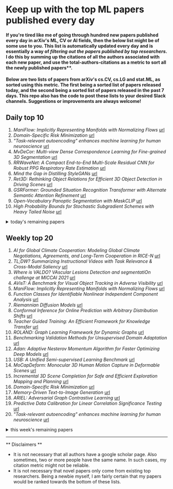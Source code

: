 # Keep up with the top ML papers published every day

#### If you're tired like me of going through hundred new papers published every day in arXiv's ML, CV or AI fields, then the below list might be of some use to you. This list is automatically updated every day and is essentially a way of *filtering out the papers published by top researchers*. I do this by summing up the citations of all the authors associated with each new paper, and use the total-authors-citations as a metric to sort all the newly published papers**. 

#### Below are two lists of papers from arXiv's cs.CV, cs.LG and stat.ML, as sorted using this metric. The first being a sorted list of papers released today, and the second being a sorted list of papers released in the past 7 days. This repo also has the code to post these lists to your desired Slack channels. Suggestions or improvements are always welcome!

## Daily top 10
1. *ManiFlow: Implicitly Representing Manifolds with Normalizing Flows* [url](http://arxiv.org/abs/2208.08932v1)
2. *Domain-Specific Risk Minimization* [url](http://arxiv.org/abs/2208.08661v1)
3. *"Task-relevant autoencoding" enhances machine learning for human neuroscience* [url](http://arxiv.org/abs/2208.08478v1)
4. *MvDeCor: Multi-view Dense Correspondence Learning for Fine-grained 3D Segmentation* [url](http://arxiv.org/abs/2208.08580v1)
5. *RRWaveNet: A Compact End-to-End Multi-Scale Residual CNN for Robust PPG Respiratory Rate Estimation* [url](http://arxiv.org/abs/2208.08672v1)
6. *Mind the Gap in Distilling StyleGANs* [url](http://arxiv.org/abs/2208.08840v1)
7. *Ret3D: Rethinking Object Relations for Efficient 3D Object Detection in Driving Scenes* [url](http://arxiv.org/abs/2208.08621v1)
8. *GSRFormer: Grounded Situation Recognition Transformer with Alternate Semantic Attention Refinement* [url](http://arxiv.org/abs/2208.08965v1)
9. *Open-Vocabulary Panoptic Segmentation with MaskCLIP* [url](http://arxiv.org/abs/2208.08984v1)
10. *High Probability Bounds for Stochastic Subgradient Schemes with Heavy Tailed Noise* [url](http://arxiv.org/abs/2208.08567v1)
<details><summary>today's remaining papers</summary>
  <ol start=11>
    <li><i>Geometric Scattering on Measure Spaces</i> <a href="http://arxiv.org/abs/2208.08561v1">url</a></li>
    <li><i>LoRD: Local 4D Implicit Representation for High-Fidelity Dynamic Human Modeling</i> <a href="http://arxiv.org/abs/2208.08622v1">url</a></li>
    <li><i>Deep Neural Network Approximation of Invariant Functions through Dynamical Systems</i> <a href="http://arxiv.org/abs/2208.08707v1">url</a></li>
    <li><i>Restoration of User Videos Shared on Social Media</i> <a href="http://arxiv.org/abs/2208.08597v1">url</a></li>
    <li><i>Complex-Value Spatio-temporal Graph Convolutional Neural Networks and its Applications to Electric Power Systems AI</i> <a href="http://arxiv.org/abs/2208.08485v1">url</a></li>
    <li><i>Choquet regularization for reinforcement learning</i> <a href="http://arxiv.org/abs/2208.08497v1">url</a></li>
    <li><i>Robust Causal Graph Representation Learning against Confounding Effects</i> <a href="http://arxiv.org/abs/2208.08584v1">url</a></li>
    <li><i>Contrastive Semi-supervised Learning for Domain Adaptive Segmentation Across Similar Anatomical Structures</i> <a href="http://arxiv.org/abs/2208.08605v1">url</a></li>
    <li><i>Intelligent problem-solving as integrated hierarchical reinforcement learning</i> <a href="http://arxiv.org/abs/2208.08731v1">url</a></li>
    <li><i>RFLA: Gaussian Receptive Field based Label Assignment for Tiny Object Detection</i> <a href="http://arxiv.org/abs/2208.08738v1">url</a></li>
    <li><i>Learning Generative Models for Active Inference using Tensor Networks</i> <a href="http://arxiv.org/abs/2208.08713v1">url</a></li>
    <li><i>Pandemic Control, Game Theory and Machine Learning</i> <a href="http://arxiv.org/abs/2208.08646v1">url</a></li>
    <li><i>Detecting Environmental Violations with Satellite Imagery in Near Real Time: Land Application under the Clean Water Act</i> <a href="http://arxiv.org/abs/2208.08919v1">url</a></li>
    <li><i>An Adjustable Farthest Point Sampling Method for Approximately-sorted Point Cloud Data</i> <a href="http://arxiv.org/abs/2208.08795v1">url</a></li>
    <li><i>COPE: End-to-end trainable Constant Runtime Object Pose Estimation</i> <a href="http://arxiv.org/abs/2208.08807v1">url</a></li>
    <li><i>Global Convergence of Two-timescale Actor-Critic for Solving Linear Quadratic Regulator</i> <a href="http://arxiv.org/abs/2208.08744v1">url</a></li>
    <li><i>Resisting Adversarial Attacks in Deep Neural Networks using Diverse Decision Boundaries</i> <a href="http://arxiv.org/abs/2208.08697v1">url</a></li>
    <li><i>Generating Synthetic Clinical Data that Capture Class Imbalanced Distributions with Generative Adversarial Networks: Example using Antiretroviral Therapy for HIV</i> <a href="http://arxiv.org/abs/2208.08655v1">url</a></li>
    <li><i>A Hybrid Self-Supervised Learning Framework for Vertical Federated Learning</i> <a href="http://arxiv.org/abs/2208.08934v1">url</a></li>
    <li><i>Text-to-Image Generation via Implicit Visual Guidance and Hypernetwork</i> <a href="http://arxiv.org/abs/2208.08493v1">url</a></li>
    <li><i>DeepClouds.ai: Deep learning enabled computationally cheap direct numerical simulations</i> <a href="http://arxiv.org/abs/2208.08956v1">url</a></li>
    <li><i>Nearly Optimal Latent State Decoding in Block MDPs</i> <a href="http://arxiv.org/abs/2208.08480v1">url</a></li>
    <li><i>On an Application of Generative Adversarial Networks on Remaining Lifetime Estimation</i> <a href="http://arxiv.org/abs/2208.08666v1">url</a></li>
    <li><i>Performance Evaluation of Selective Fixed-filter Active Noise Control based on Different Convolutional Neural Networks</i> <a href="http://arxiv.org/abs/2208.08440v1">url</a></li>
    <li><i>Learning-based estimation of in-situ wind speed from underwater acoustics</i> <a href="http://arxiv.org/abs/2208.08912v1">url</a></li>
    <li><i>A Two-stream Convolutional Network for Musculoskeletal and Neurological Disorders Prediction</i> <a href="http://arxiv.org/abs/2208.08848v1">url</a></li>
    <li><i>Quality issues in Machine Learning Software Systems</i> <a href="http://arxiv.org/abs/2208.08982v1">url</a></li>
    <li><i>Truth-Table Net: A New Convolutional Architecture Encodable By Design Into SAT Formulas</i> <a href="http://arxiv.org/abs/2208.08609v1">url</a></li>
    <li><i>Data-driven End-to-end Learning of Pole Placement Control for Nonlinear Dynamics via Koopman Invariant Subspaces</i> <a href="http://arxiv.org/abs/2208.08883v1">url</a></li>
    <li><i>Autism spectrum disorder classification based on interpersonal neural synchrony: Can classification be improved by dyadic neural biomarkers using unsupervised graph representation learning?</i> <a href="http://arxiv.org/abs/2208.08902v1">url</a></li>
    <li><i>Physics-Informed Neural Network Method for Parabolic Differential Equations with Sharply Perturbed Initial Conditions</i> <a href="http://arxiv.org/abs/2208.08635v1">url</a></li>
    <li><i>Learning with Local Gradients at the Edge</i> <a href="http://arxiv.org/abs/2208.08503v1">url</a></li>
    <li><i>Transformer Networks for Predictive Group Elevator Control</i> <a href="http://arxiv.org/abs/2208.08948v1">url</a></li>
    <li><i>Long-term dynamics of fairness: understanding the impact of data-driven targeted help on job seekers</i> <a href="http://arxiv.org/abs/2208.08881v1">url</a></li>
    <li><i>Neural Payoff Machines: Predicting Fair and Stable Payoff Allocations Among Team Members</i> <a href="http://arxiv.org/abs/2208.08798v1">url</a></li>
    <li><i>Evaluating Continual Test-Time Adaptation for Contextual and Semantic Domain Shifts</i> <a href="http://arxiv.org/abs/2208.08767v1">url</a></li>
    <li><i>Lessons from a Space Lab -- An Image Acquisition Perspective</i> <a href="http://arxiv.org/abs/2208.08865v1">url</a></li>
    <li><i>Network inference via process motifs for lagged correlation in linear stochastic processes</i> <a href="http://arxiv.org/abs/2208.08871v1">url</a></li>
    <li><i>NeIF: Representing General Reflectance as Neural Intrinsics Fields for Uncalibrated Photometric Stereo</i> <a href="http://arxiv.org/abs/2208.08897v1">url</a></li>
    <li><i>Understanding Scaling Laws for Recommendation Models</i> <a href="http://arxiv.org/abs/2208.08489v1">url</a></li>
    <li><i>Restructurable Activation Networks</i> <a href="http://arxiv.org/abs/2208.08562v1">url</a></li>
    <li><i>Outlier Detection using Self-Organizing Maps for Automated Blood Cell Analysis</i> <a href="http://arxiv.org/abs/2208.08834v1">url</a></li>
    <li><i>Profiler: Profile-Based Model to Detect Phishing Emails</i> <a href="http://arxiv.org/abs/2208.08745v1">url</a></li>
    <li><i>Stable Object Reorientation using Contact Plane Registration</i> <a href="http://arxiv.org/abs/2208.08962v1">url</a></li>
    <li><i>Discovering Bugs in Vision Models using Off-the-shelf Image Generation and Captioning</i> <a href="http://arxiv.org/abs/2208.08831v1">url</a></li>
    <li><i>Estimating individual treatment effects under unobserved confounding using binary instruments</i> <a href="http://arxiv.org/abs/2208.08544v1">url</a></li>
    <li><i>EEG-BBNet: a Hybrid Framework for Brain Biometric using Graph Connectivity</i> <a href="http://arxiv.org/abs/2208.08901v1">url</a></li>
    <li><i>The 8-Point Algorithm as an Inductive Bias for Relative Pose Prediction by ViTs</i> <a href="http://arxiv.org/abs/2208.08988v1">url</a></li>
    <li><i>A Multi-modal Registration and Visualization Software Tool for Artworks using CraquelureNet</i> <a href="http://arxiv.org/abs/2208.08836v1">url</a></li>
    <li><i>DF-Captcha: A Deepfake Captcha for Preventing Fake Calls</i> <a href="http://arxiv.org/abs/2208.08524v1">url</a></li>
    <li><i>BCom-Net: Coarse-to-Fine 3D Textured Body Shape Completion Network</i> <a href="http://arxiv.org/abs/2208.08768v1">url</a></li>
    <li><i>Meta Sparse Principle Component Analysis</i> <a href="http://arxiv.org/abs/2208.08938v1">url</a></li>
    <li><i>A Framework for Understanding and Visualizing Strategies of RL Agents</i> <a href="http://arxiv.org/abs/2208.08552v1">url</a></li>
    <li><i>Learned Indexing in Proteins: Substituting Complex Distance Calculations with Embedding and Clustering Techniques</i> <a href="http://arxiv.org/abs/2208.08910v1">url</a></li>
    <li><i>Unifying Visual Perception by Dispersible Points Learning</i> <a href="http://arxiv.org/abs/2208.08630v1">url</a></li>
    <li><i>Semi-supervised domain adaptation with CycleGAN guided by a downstream task loss</i> <a href="http://arxiv.org/abs/2208.08815v1">url</a></li>
    <li><i>Lost in the Shuffle: Testing Power in the Presence of Errorful Network Vertex Labels</i> <a href="http://arxiv.org/abs/2208.08638v1">url</a></li>
    <li><i>Towards Practical Single-shot Phase Retrieval with Physics-Driven Deep Neural Network</i> <a href="http://arxiv.org/abs/2208.08604v1">url</a></li>
    <li><i>Towards Label-efficient Automatic Diagnosis and Analysis: A Comprehensive Survey of Advanced Deep Learning-based Weakly-supervised, Semi-supervised and Self-supervised Techniques in Histopathological Image Analysis</i> <a href="http://arxiv.org/abs/2208.08789v1">url</a></li>
    <li><i>ConMatch: Semi-Supervised Learning with Confidence-Guided Consistency Regularization</i> <a href="http://arxiv.org/abs/2208.08631v1">url</a></li>
    <li><i>Lifted Bregman Training of Neural Networks</i> <a href="http://arxiv.org/abs/2208.08772v1">url</a></li>
    <li><i>Challenges and opportunities in applying Neural Temporal Point Processes to large scale industry data</i> <a href="http://arxiv.org/abs/2208.08623v1">url</a></li>
    <li><i>Visual Cross-View Metric Localization with Dense Uncertainty Estimates</i> <a href="http://arxiv.org/abs/2208.08519v1">url</a></li>
    <li><i>Enhancing Targeted Attack Transferability via Diversified Weight Pruning</i> <a href="http://arxiv.org/abs/2208.08677v1">url</a></li>
    <li><i>Intention estimation from gaze and motion features for human-robot shared-control object manipulation</i> <a href="http://arxiv.org/abs/2208.08688v1">url</a></li>
    <li><i>AoI-based Temporal Attention Graph Neural Network for Popularity Prediction and Content Caching</i> <a href="http://arxiv.org/abs/2208.08606v1">url</a></li>
    <li><i>L3: Accelerator-Friendly Lossless Image Format for High-Resolution, High-Throughput DNN Training</i> <a href="http://arxiv.org/abs/2208.08711v1">url</a></li>
    <li><i>Detect and Approach: Close-Range Navigation Support for People with Blindness and Low Vision</i> <a href="http://arxiv.org/abs/2208.08477v1">url</a></li>
    <li><i>Spatial Temporal Graph Attention Network for Skeleton-Based Action Recognition</i> <a href="http://arxiv.org/abs/2208.08599v1">url</a></li>
    <li><i>POCS-based Clustering Algorithm</i> <a href="http://arxiv.org/abs/2208.08888v1">url</a></li>
    <li><i>Communication-Efficient Decentralized Online Continuous DR-Submodular Maximization</i> <a href="http://arxiv.org/abs/2208.08681v1">url</a></li>
    <li><i>Neural Capture of Animatable 3D Human from Monocular Video</i> <a href="http://arxiv.org/abs/2208.08728v1">url</a></li>
    <li><i>DIET: Conditional independence testing with marginal dependence measures of residual information</i> <a href="http://arxiv.org/abs/2208.08579v1">url</a></li>
    <li><i>Learning Spatial-Frequency Transformer for Visual Object Tracking</i> <a href="http://arxiv.org/abs/2208.08829v1">url</a></li>
    <li><i>Efficient Signed Graph Sampling via Balancing & Gershgorin Disc Perfect Alignment</i> <a href="http://arxiv.org/abs/2208.08726v1">url</a></li>
    <li><i>A Tree-structured Transformer for Program Representation Learning</i> <a href="http://arxiv.org/abs/2208.08643v1">url</a></li>
    <li><i>See Finer, See More: Implicit Modality Alignment for Text-based Person Retrieval</i> <a href="http://arxiv.org/abs/2208.08608v1">url</a></li>
    <li><i>GraVoS: Gradient based Voxel Selection for 3D Detection</i> <a href="http://arxiv.org/abs/2208.08780v1">url</a></li>
    <li><i>Object Detection for Autonomous Dozers</i> <a href="http://arxiv.org/abs/2208.08570v1">url</a></li>
    <li><i>Early heart disease prediction using hybrid quantum classification</i> <a href="http://arxiv.org/abs/2208.08882v1">url</a></li>
    <li><i>Quantifying the Knowledge in a DNN to Explain Knowledge Distillation for Classification</i> <a href="http://arxiv.org/abs/2208.08741v1">url</a></li>
    <li><i>Tree species classification from hyperspectral data using graph-regularized neural networks</i> <a href="http://arxiv.org/abs/2208.08675v1">url</a></li>
    <li><i>Bayesian Optimization Augmented with Actively Elicited Expert Knowledge</i> <a href="http://arxiv.org/abs/2208.08742v1">url</a></li>
    <li><i>Differentiable Architecture Search with Random Features</i> <a href="http://arxiv.org/abs/2208.08835v1">url</a></li>
    <li><i>Prompt Vision Transformer for Domain Generalization</i> <a href="http://arxiv.org/abs/2208.08914v1">url</a></li>
    <li><i>Enhancing Diffusion-Based Image Synthesis with Robust Classifier Guidance</i> <a href="http://arxiv.org/abs/2208.08664v1">url</a></li>
    <li><i>Analyzing Robustness of End-to-End Neural Models for Automatic Speech Recognition</i> <a href="http://arxiv.org/abs/2208.08509v1">url</a></li>
    <li><i>Musika! Fast Infinite Waveform Music Generation</i> <a href="http://arxiv.org/abs/2208.08706v1">url</a></li>
    <li><i>KDD CUP 2022 Wind Power Forecasting Team 88VIP Solution</i> <a href="http://arxiv.org/abs/2208.08952v1">url</a></li>
    <li><i>Speech Representation Disentanglement with Adversarial Mutual Information Learning for One-shot Voice Conversion</i> <a href="http://arxiv.org/abs/2208.08757v1">url</a></li>
    <li><i>Synergistic Integration of Techniques of VC, Communication Technologies and Unities of Calculation Transportable for Generate a System Embedded That Monitors Pyroclastic Flows in Real Time</i> <a href="http://arxiv.org/abs/2208.08884v1">url</a></li>
    <li><i>Private, Efficient, and Accurate: Protecting Models Trained by Multi-party Learning with Differential Privacy</i> <a href="http://arxiv.org/abs/2208.08662v1">url</a></li>
    <li><i>Siamese Prototypical Contrastive Learning</i> <a href="http://arxiv.org/abs/2208.08819v1">url</a></li>
    <li><i>Domain Camera Adaptation and Collaborative Multiple Feature Clustering for Unsupervised Person Re-ID</i> <a href="http://arxiv.org/abs/2208.08624v1">url</a></li>
    <li><i>Temporal Up-Sampling for Asynchronous Events</i> <a href="http://arxiv.org/abs/2208.08721v1">url</a></li>
    <li><i>SensorSCAN: Self-Supervised Learning and Deep Clustering for Fault Diagnosis in Chemical Processes</i> <a href="http://arxiv.org/abs/2208.08879v1">url</a></li>
    <li><i>Sequence Prediction Under Missing Data : An RNN Approach Without Imputation</i> <a href="http://arxiv.org/abs/2208.08933v1">url</a></li>
    <li><i>Pixel-Wise Prediction based Visual Odometry via Uncertainty Estimation</i> <a href="http://arxiv.org/abs/2208.08892v1">url</a></li>
    <li><i>A Coarse-to-Fine Approach for Urban Land Use Mapping Based on Multisource Geospatial Data</i> <a href="http://arxiv.org/abs/2208.08824v1">url</a></li>
    <li><i>Efficient data-driven gap filling of satellite image time series using deep neural networks with partial convolutions</i> <a href="http://arxiv.org/abs/2208.08781v1">url</a></li>
    <li><i>Memory and Capacity of Graph Embedding Methods</i> <a href="http://arxiv.org/abs/2208.08769v1">url</a></li>
    <li><i>SDA-SNE: Spatial Discontinuity-Aware Surface Normal Estimation via Multi-Directional Dynamic Programming</i> <a href="http://arxiv.org/abs/2208.08667v1">url</a></li>
    <li><i>CP-PINNs: Changepoints Detection in PDEs using Physics Informed Neural Networks with Total-Variation Penalty</i> <a href="http://arxiv.org/abs/2208.08626v1">url</a></li>
    <li><i>Merchandise Recommendation for Retail Events with Word Embedding Weighted Tf-idf and Dynamic Query Expansion</i> <a href="http://arxiv.org/abs/2208.08581v1">url</a></li>
    <li><i>ObfuNAS: A Neural Architecture Search-based DNN Obfuscation Approach</i> <a href="http://arxiv.org/abs/2208.08569v1">url</a></li>
    <li><i>NET-FLEET: Achieving Linear Convergence Speedup for Fully Decentralized Federated Learning with Heterogeneous Data</i> <a href="http://arxiv.org/abs/2208.08490v1">url</a></li>
    <li><i>CTRL: Clustering Training Losses for Label Error Detection</i> <a href="http://arxiv.org/abs/2208.08464v1">url</a></li>
    <li><i>Towards Learning in Grey Spatiotemporal Systems: A Prophet to Non-consecutive Spatiotemporal Dynamics</i> <a href="http://arxiv.org/abs/2208.08878v1">url</a></li>
    <li><i>Conviformers: Convolutionally guided Vision Transformer</i> <a href="http://arxiv.org/abs/2208.08900v1">url</a></li>
  </ol>
</details>

## Weekly top 20
1. *AI for Global Climate Cooperation: Modeling Global Climate Negotiations, Agreements, and Long-Term Cooperation in RICE-N* [url](http://arxiv.org/abs/2208.07004v1)
2. *TL;DW? Summarizing Instructional Videos with Task Relevance & Cross-Modal Saliency* [url](http://arxiv.org/abs/2208.06773v1)
3. *Where is VALDO? VAscular Lesions Detection and segmentatiOn challenge at MICCAI 2021* [url](http://arxiv.org/abs/2208.07167v1)
4. *AVisT: A Benchmark for Visual Object Tracking in Adverse Visibility* [url](http://arxiv.org/abs/2208.06888v1)
5. *ManiFlow: Implicitly Representing Manifolds with Normalizing Flows* [url](http://arxiv.org/abs/2208.08932v1)
6. *Function Classes for Identifiable Nonlinear Independent Component Analysis* [url](http://arxiv.org/abs/2208.06406v1)
7. *Riemannian Diffusion Models* [url](http://arxiv.org/abs/2208.07949v1)
8. *Conformal Inference for Online Prediction with Arbitrary Distribution Shifts* [url](http://arxiv.org/abs/2208.08401v1)
9. *Teacher Guided Training: An Efficient Framework for Knowledge Transfer* [url](http://arxiv.org/abs/2208.06825v1)
10. *ROLAND: Graph Learning Framework for Dynamic Graphs* [url](http://arxiv.org/abs/2208.07239v1)
11. *Benchmarking Validation Methods for Unsupervised Domain Adaptation* [url](http://arxiv.org/abs/2208.07360v1)
12. *Adan: Adaptive Nesterov Momentum Algorithm for Faster Optimizing Deep Models* [url](http://arxiv.org/abs/2208.06677v1)
13. *USB: A Unified Semi-supervised Learning Benchmark* [url](http://arxiv.org/abs/2208.07204v1)
14. *MoCapDeform: Monocular 3D Human Motion Capture in Deformable Scenes* [url](http://arxiv.org/abs/2208.08439v1)
15. *Incremental 3D Scene Completion for Safe and Efficient Exploration Mapping and Planning* [url](http://arxiv.org/abs/2208.08307v1)
16. *Domain-Specific Risk Minimization* [url](http://arxiv.org/abs/2208.08661v1)
17. *Memory-Driven Text-to-Image Generation* [url](http://arxiv.org/abs/2208.07022v1)
18. *ARIEL: Adversarial Graph Contrastive Learning* [url](http://arxiv.org/abs/2208.06956v1)
19. *Predictive Data Calibration for Linear Correlation Significance Testing* [url](http://arxiv.org/abs/2208.07081v1)
20. *"Task-relevant autoencoding" enhances machine learning for human neuroscience* [url](http://arxiv.org/abs/2208.08478v1)
<details><summary>this week's remaining papers</summary>
  <ol start=21>
    <li><i>Interactive and Visual Prompt Engineering for Ad-hoc Task Adaptation with Large Language Models</i> <a href="http://arxiv.org/abs/2208.07852v1">url</a></li>
    <li><i>Coil2Coil: Self-supervised MR image denoising using phased-array coil images</i> <a href="http://arxiv.org/abs/2208.07552v1">url</a></li>
    <li><i>Score-Based Diffusion meets Annealed Importance Sampling</i> <a href="http://arxiv.org/abs/2208.07698v1">url</a></li>
    <li><i>Delaunay-Triangulation-Based Learning with Hessian Total-Variation Regularization</i> <a href="http://arxiv.org/abs/2208.07787v1">url</a></li>
    <li><i>Category-Level Pose Retrieval with Contrastive Features Learnt with Occlusion Augmentation</i> <a href="http://arxiv.org/abs/2208.06195v1">url</a></li>
    <li><i>HEFT: Homomorphically Encrypted Fusion of Biometric Templates</i> <a href="http://arxiv.org/abs/2208.07241v1">url</a></li>
    <li><i>Visual Localization via Few-Shot Scene Region Classification</i> <a href="http://arxiv.org/abs/2208.06933v1">url</a></li>
    <li><i>MvDeCor: Multi-view Dense Correspondence Learning for Fine-grained 3D Segmentation</i> <a href="http://arxiv.org/abs/2208.08580v1">url</a></li>
    <li><i>LLM.int8(): 8-bit Matrix Multiplication for Transformers at Scale</i> <a href="http://arxiv.org/abs/2208.07339v1">url</a></li>
    <li><i>RRWaveNet: A Compact End-to-End Multi-Scale Residual CNN for Robust PPG Respiratory Rate Estimation</i> <a href="http://arxiv.org/abs/2208.08672v1">url</a></li>
    <li><i>Deep Learning Enabled Time-Lapse 3D Cell Analysis</i> <a href="http://arxiv.org/abs/2208.07997v1">url</a></li>
    <li><i>Mind the Gap in Distilling StyleGANs</i> <a href="http://arxiv.org/abs/2208.08840v1">url</a></li>
    <li><i>Uncertainty-guided Source-free Domain Adaptation</i> <a href="http://arxiv.org/abs/2208.07591v1">url</a></li>
    <li><i>Image Translation Based Nuclei Segmentation for Immunohistochemistry Images</i> <a href="http://arxiv.org/abs/2208.06202v1">url</a></li>
    <li><i>Private Domain Adaptation from a Public Source</i> <a href="http://arxiv.org/abs/2208.06135v1">url</a></li>
    <li><i>Stereo Superpixel Segmentation Via Decoupled Dynamic Spatial-Embedding Fusion Network</i> <a href="http://arxiv.org/abs/2208.08145v1">url</a></li>
    <li><i>Mixed-Precision Neural Networks: A Survey</i> <a href="http://arxiv.org/abs/2208.06064v1">url</a></li>
    <li><i>Ret3D: Rethinking Object Relations for Efficient 3D Object Detection in Driving Scenes</i> <a href="http://arxiv.org/abs/2208.08621v1">url</a></li>
    <li><i>Learning Operators with Ignore Effects for Bilevel Planning in Continuous Domains</i> <a href="http://arxiv.org/abs/2208.07737v1">url</a></li>
    <li><i>GSRFormer: Grounded Situation Recognition Transformer with Alternate Semantic Attention Refinement</i> <a href="http://arxiv.org/abs/2208.08965v1">url</a></li>
    <li><i>Gradient Estimation for Binary Latent Variables via Gradient Variance Clipping</i> <a href="http://arxiv.org/abs/2208.06124v1">url</a></li>
    <li><i>Online Pole Segmentation on Range Images for Long-term LiDAR Localization in Urban Environments</i> <a href="http://arxiv.org/abs/2208.07364v1">url</a></li>
    <li><i>Open-Vocabulary Panoptic Segmentation with MaskCLIP</i> <a href="http://arxiv.org/abs/2208.08984v1">url</a></li>
    <li><i>MILAN: Masked Image Pretraining on Language Assisted Representation</i> <a href="http://arxiv.org/abs/2208.06049v1">url</a></li>
    <li><i>Interference Cancellation GAN Framework for Dynamic Channels</i> <a href="http://arxiv.org/abs/2208.08019v1">url</a></li>
    <li><i>High Probability Bounds for Stochastic Subgradient Schemes with Heavy Tailed Noise</i> <a href="http://arxiv.org/abs/2208.08567v1">url</a></li>
    <li><i>Z-BERT-A: a zero-shot Pipeline for Unknown Intent detection</i> <a href="http://arxiv.org/abs/2208.07084v1">url</a></li>
    <li><i>The LAM Dataset: A Novel Benchmark for Line-Level Handwritten Text Recognition</i> <a href="http://arxiv.org/abs/2208.07682v1">url</a></li>
    <li><i>An Empirical Study of Pseudo-Labeling for Image-based 3D Object Detection</i> <a href="http://arxiv.org/abs/2208.07137v1">url</a></li>
    <li><i>BEiT v2: Masked Image Modeling with Vector-Quantized Visual Tokenizers</i> <a href="http://arxiv.org/abs/2208.06366v1">url</a></li>
    <li><i>Boosting Modern and Historical Handwritten Text Recognition with Deformable Convolutions</i> <a href="http://arxiv.org/abs/2208.08109v1">url</a></li>
    <li><i>ViT-ReT: Vision and Recurrent Transformer Neural Networks for Human Activity Recognition in Videos</i> <a href="http://arxiv.org/abs/2208.07929v1">url</a></li>
    <li><i>Geometric Scattering on Measure Spaces</i> <a href="http://arxiv.org/abs/2208.08561v1">url</a></li>
    <li><i>Self-supervised Contrastive Representation Learning for Semi-supervised Time-Series Classification</i> <a href="http://arxiv.org/abs/2208.06616v1">url</a></li>
    <li><i>Active Bucketized Learning for ACOPF Optimization Proxies</i> <a href="http://arxiv.org/abs/2208.07497v1">url</a></li>
    <li><i>HVS-Inspired Signal Degradation Network for Just Noticeable Difference Estimation</i> <a href="http://arxiv.org/abs/2208.07583v1">url</a></li>
    <li><i>InvisibiliTee: Angle-agnostic Cloaking from Person-Tracking Systems with a Tee</i> <a href="http://arxiv.org/abs/2208.06962v1">url</a></li>
    <li><i>STAR-GNN: Spatial-Temporal Video Representation for Content-based Retrieval</i> <a href="http://arxiv.org/abs/2208.06966v1">url</a></li>
    <li><i>Analysis of impact of emotions on target speech extraction and speech separation</i> <a href="http://arxiv.org/abs/2208.07091v1">url</a></li>
    <li><i>Personalizing or Not: Dynamically Personalized Federated Learning with Incentives</i> <a href="http://arxiv.org/abs/2208.06192v1">url</a></li>
    <li><i>Zeus: Understanding and Optimizing GPU Energy Consumption of DNN Training</i> <a href="http://arxiv.org/abs/2208.06102v1">url</a></li>
    <li><i>A Probabilistic Framework for Mutation Testing in Deep Neural Networks</i> <a href="http://arxiv.org/abs/2208.06018v1">url</a></li>
    <li><i>Multi-Point Integrated Sensing and Communication: Fusion Model and Functionality Selection</i> <a href="http://arxiv.org/abs/2208.07592v1">url</a></li>
    <li><i>TRoVE: Transforming Road Scene Datasets into Photorealistic Virtual Environments</i> <a href="http://arxiv.org/abs/2208.07943v1">url</a></li>
    <li><i>LoRD: Local 4D Implicit Representation for High-Fidelity Dynamic Human Modeling</i> <a href="http://arxiv.org/abs/2208.08622v1">url</a></li>
    <li><i>Cross-scale Attention Guided Multi-instance Learning for Crohn's Disease Diagnosis with Pathological Images</i> <a href="http://arxiv.org/abs/2208.07322v1">url</a></li>
    <li><i>Deep Neural Network Approximation of Invariant Functions through Dynamical Systems</i> <a href="http://arxiv.org/abs/2208.08707v1">url</a></li>
    <li><i>Interaction Decompositions for Tensor Network Regression</i> <a href="http://arxiv.org/abs/2208.06029v1">url</a></li>
    <li><i>Entropy Induced Pruning Framework for Convolutional Neural Networks</i> <a href="http://arxiv.org/abs/2208.06660v1">url</a></li>
    <li><i>Quantum Bayes AI</i> <a href="http://arxiv.org/abs/2208.08068v1">url</a></li>
    <li><i>Restoration of User Videos Shared on Social Media</i> <a href="http://arxiv.org/abs/2208.08597v1">url</a></li>
    <li><i>Forecasting Question Answering over Temporal Knowledge Graphs</i> <a href="http://arxiv.org/abs/2208.06501v1">url</a></li>
    <li><i>Complex-Value Spatio-temporal Graph Convolutional Neural Networks and its Applications to Electric Power Systems AI</i> <a href="http://arxiv.org/abs/2208.08485v1">url</a></li>
    <li><i>Choquet regularization for reinforcement learning</i> <a href="http://arxiv.org/abs/2208.08497v1">url</a></li>
    <li><i>Robust Causal Graph Representation Learning against Confounding Effects</i> <a href="http://arxiv.org/abs/2208.08584v1">url</a></li>
    <li><i>Cloud-Based Real-Time Molecular Screening Platform with MolFormer</i> <a href="http://arxiv.org/abs/2208.06665v1">url</a></li>
    <li><i>Contrastive Semi-supervised Learning for Domain Adaptive Segmentation Across Similar Anatomical Structures</i> <a href="http://arxiv.org/abs/2208.08605v1">url</a></li>
    <li><i>Random Search Hyper-Parameter Tuning: Expected Improvement Estimation and the Corresponding Lower Bound</i> <a href="http://arxiv.org/abs/2208.08170v1">url</a></li>
    <li><i>Transformer Vs. MLP-Mixer Exponential Expressive Gap For NLP Problems</i> <a href="http://arxiv.org/abs/2208.08191v1">url</a></li>
    <li><i>Intelligent problem-solving as integrated hierarchical reinforcement learning</i> <a href="http://arxiv.org/abs/2208.08731v1">url</a></li>
    <li><i>Easy Differentially Private Linear Regression</i> <a href="http://arxiv.org/abs/2208.07353v1">url</a></li>
    <li><i>SSP-Pose: Symmetry-Aware Shape Prior Deformation for Direct Category-Level Object Pose Estimation</i> <a href="http://arxiv.org/abs/2208.06661v1">url</a></li>
    <li><i>Deception for Cyber Defence: Challenges and Opportunities</i> <a href="http://arxiv.org/abs/2208.07127v1">url</a></li>
    <li><i>Towards Open-vocabulary Scene Graph Generation with Prompt-based Finetuning</i> <a href="http://arxiv.org/abs/2208.08165v1">url</a></li>
    <li><i>An Efficient and Reliable Asynchronous Federated Learning Scheme for Smart Public Transportation</i> <a href="http://arxiv.org/abs/2208.07194v1">url</a></li>
    <li><i>Extreme-scale Talking-Face Video Upsampling with Audio-Visual Priors</i> <a href="http://arxiv.org/abs/2208.08118v1">url</a></li>
    <li><i>CCRL: Contrastive Cell Representation Learning</i> <a href="http://arxiv.org/abs/2208.06445v1">url</a></li>
    <li><i>Reward Design For An Online Reinforcement Learning Algorithm Supporting Oral Self-Care</i> <a href="http://arxiv.org/abs/2208.07406v1">url</a></li>
    <li><i>Online Learning for Mixture of Multivariate Hawkes Processes</i> <a href="http://arxiv.org/abs/2208.07961v1">url</a></li>
    <li><i>Auto-segmentation of Hip Joints using MultiPlanar UNet with Transfer learning</i> <a href="http://arxiv.org/abs/2208.08226v1">url</a></li>
    <li><i>SYN-MAD 2022: Competition on Face Morphing Attack Detection Based on Privacy-aware Synthetic Training Data</i> <a href="http://arxiv.org/abs/2208.07337v1">url</a></li>
    <li><i>Two-Stage Robust and Sparse Distributed Statistical Inference for Large-Scale Data</i> <a href="http://arxiv.org/abs/2208.08230v1">url</a></li>
    <li><i>Open Long-Tailed Recognition in a Dynamic World</i> <a href="http://arxiv.org/abs/2208.08349v1">url</a></li>
    <li><i>Global Consistent Point Cloud Registration Based on Lie-algebraic Cohomology</i> <a href="http://arxiv.org/abs/2208.07103v1">url</a></li>
    <li><i>Combining Predictions under Uncertainty: The Case of Random Decision Trees</i> <a href="http://arxiv.org/abs/2208.07403v1">url</a></li>
    <li><i>RandomSCM: interpretable ensembles of sparse classifiers tailored for omics data</i> <a href="http://arxiv.org/abs/2208.06436v1">url</a></li>
    <li><i>REGAS: REspiratory-GAted Synthesis of Views for Multi-Phase CBCT Reconstruction from a single 3D CBCT Acquisition</i> <a href="http://arxiv.org/abs/2208.08048v1">url</a></li>
    <li><i>Style Spectroscope: Improve Interpretability and Controllability through Fourier Analysis</i> <a href="http://arxiv.org/abs/2208.06140v1">url</a></li>
    <li><i>Wave simulation in non-smooth media by PINN with quadratic neural network and PML condition</i> <a href="http://arxiv.org/abs/2208.08276v1">url</a></li>
    <li><i>Conv-Adapter: Exploring Parameter Efficient Transfer Learning for ConvNets</i> <a href="http://arxiv.org/abs/2208.07463v1">url</a></li>
    <li><i>View Sub-sampling and Reconstruction for Efficient Light Field Compression</i> <a href="http://arxiv.org/abs/2208.06464v1">url</a></li>
    <li><i>RFLA: Gaussian Receptive Field based Label Assignment for Tiny Object Detection</i> <a href="http://arxiv.org/abs/2208.08738v1">url</a></li>
    <li><i>HoW-3D: Holistic 3D Wireframe Perception from a Single Image</i> <a href="http://arxiv.org/abs/2208.06999v1">url</a></li>
    <li><i>Machine Learning-Based Test Smell Detection</i> <a href="http://arxiv.org/abs/2208.07574v1">url</a></li>
    <li><i>Learning Generative Models for Active Inference using Tensor Networks</i> <a href="http://arxiv.org/abs/2208.08713v1">url</a></li>
    <li><i>Error Parity Fairness: Testing for Group Fairness in Regression Tasks</i> <a href="http://arxiv.org/abs/2208.08279v1">url</a></li>
    <li><i>PRIF: Primary Ray-based Implicit Function</i> <a href="http://arxiv.org/abs/2208.06143v1">url</a></li>
    <li><i>ICIP 2022 Challenge on Parasitic Egg Detection and Classification in Microscopic Images: Dataset, Methods and Results</i> <a href="http://arxiv.org/abs/2208.06063v1">url</a></li>
    <li><i>Pandemic Control, Game Theory and Machine Learning</i> <a href="http://arxiv.org/abs/2208.08646v1">url</a></li>
    <li><i>Progressive Cross-modal Knowledge Distillation for Human Action Recognition</i> <a href="http://arxiv.org/abs/2208.08090v1">url</a></li>
    <li><i>PatchDropout: Economizing Vision Transformers Using Patch Dropout</i> <a href="http://arxiv.org/abs/2208.07220v1">url</a></li>
    <li><i>On the generalization of learning algorithms that do not converge</i> <a href="http://arxiv.org/abs/2208.07951v1">url</a></li>
    <li><i>Detecting Environmental Violations with Satellite Imagery in Near Real Time: Land Application under the Clean Water Act</i> <a href="http://arxiv.org/abs/2208.08919v1">url</a></li>
    <li><i>Action Recognition based on Cross-Situational Action-object Statistics</i> <a href="http://arxiv.org/abs/2208.07344v1">url</a></li>
    <li><i>Continuous Active Learning Using Pretrained Transformers</i> <a href="http://arxiv.org/abs/2208.06955v1">url</a></li>
    <li><i>Low Emission Building Control with Zero-Shot Reinforcement Learning</i> <a href="http://arxiv.org/abs/2208.06385v1">url</a></li>
    <li><i>Deep Unsupervised Domain Adaptation: A Review of Recent Advances and Perspectives</i> <a href="http://arxiv.org/abs/2208.07422v1">url</a></li>
    <li><i>Unsupervised Domain Adaptation for Segmentation with Black-box Source Model</i> <a href="http://arxiv.org/abs/2208.07769v1">url</a></li>
    <li><i>Subtype-Aware Dynamic Unsupervised Domain Adaptation</i> <a href="http://arxiv.org/abs/2208.07754v1">url</a></li>
    <li><i>Metal artifact correction in cone beam computed tomography using synthetic X-ray data</i> <a href="http://arxiv.org/abs/2208.08288v1">url</a></li>
    <li><i>An Efficient Multi-Scale Fusion Network for 3D Organ at Risk (OAR) Segmentation</i> <a href="http://arxiv.org/abs/2208.07417v1">url</a></li>
    <li><i>SOLBP: Second-Order Loopy Belief Propagation for Inference in Uncertain Bayesian Networks</i> <a href="http://arxiv.org/abs/2208.07368v1">url</a></li>
    <li><i>Real-Time Accident Detection in Traffic Surveillance Using Deep Learning</i> <a href="http://arxiv.org/abs/2208.06461v1">url</a></li>
    <li><i>Riemannian accelerated gradient methods via extrapolation</i> <a href="http://arxiv.org/abs/2208.06619v1">url</a></li>
    <li><i>Using Artificial Intelligence and IoT for Constructing a Smart Trash Bin</i> <a href="http://arxiv.org/abs/2208.07247v1">url</a></li>
    <li><i>Facial Expression Recognition and Image Description Generation in Vietnamese</i> <a href="http://arxiv.org/abs/2208.06117v1">url</a></li>
    <li><i>Progressive Multi-scale Light Field Networks</i> <a href="http://arxiv.org/abs/2208.06710v1">url</a></li>
    <li><i>Disentangling Identity and Pose for Facial Expression Recognition</i> <a href="http://arxiv.org/abs/2208.08106v1">url</a></li>
    <li><i>Video-TransUNet: Temporally Blended Vision Transformer for CT VFSS Instance Segmentation</i> <a href="http://arxiv.org/abs/2208.08315v1">url</a></li>
    <li><i>ShortcutLens: A Visual Analytics Approach for Exploring Shortcuts in Natural Language Understanding Dataset</i> <a href="http://arxiv.org/abs/2208.08010v1">url</a></li>
    <li><i>Leukocyte Classification using Multimodal Architecture Enhanced by Knowledge Distillation</i> <a href="http://arxiv.org/abs/2208.08331v1">url</a></li>
    <li><i>Streaming Adaptive Submodular Maximization</i> <a href="http://arxiv.org/abs/2208.08021v1">url</a></li>
    <li><i>Scale-free Photo-realistic Adversarial Pattern Attack</i> <a href="http://arxiv.org/abs/2208.06222v1">url</a></li>
    <li><i>Learning to Infer Counterfactuals: Meta-Learning for Estimating Multiple Imbalanced Treatment Effects</i> <a href="http://arxiv.org/abs/2208.06748v1">url</a></li>
    <li><i>Region-Based Evidential Deep Learning to Quantify Uncertainty and Improve Robustness of Brain Tumor Segmentation</i> <a href="http://arxiv.org/abs/2208.06038v1">url</a></li>
    <li><i>An Adjustable Farthest Point Sampling Method for Approximately-sorted Point Cloud Data</i> <a href="http://arxiv.org/abs/2208.08795v1">url</a></li>
    <li><i>COPE: End-to-end trainable Constant Runtime Object Pose Estimation</i> <a href="http://arxiv.org/abs/2208.08807v1">url</a></li>
    <li><i>Voxels Intersecting along Orthogonal Levels Attention U-Net (viola-Unet) to Segment Intracerebral Haemorrhage Using Computed Tomography Head Scans</i> <a href="http://arxiv.org/abs/2208.06313v1">url</a></li>
    <li><i>InterTrack: Interaction Transformer for 3D Multi-Object Tracking</i> <a href="http://arxiv.org/abs/2208.08041v1">url</a></li>
    <li><i>Artificial Intelligence Empowered Multiple Access for Ultra Reliable and Low Latency THz Wireless Networks</i> <a href="http://arxiv.org/abs/2208.08039v1">url</a></li>
    <li><i>Locating disparities in machine learning</i> <a href="http://arxiv.org/abs/2208.06680v1">url</a></li>
    <li><i>Semidefinite Programming versus Burer-Monteiro Factorization for Matrix Sensing</i> <a href="http://arxiv.org/abs/2208.07469v1">url</a></li>
    <li><i>Counterfactual Supervision-based Information Bottleneck for Out-of-Distribution Generalization</i> <a href="http://arxiv.org/abs/2208.07798v1">url</a></li>
    <li><i>Learnable Filters for Geometric Scattering Modules</i> <a href="http://arxiv.org/abs/2208.07458v1">url</a></li>
    <li><i>Class-attention Video Transformer for Engagement Intensity Prediction</i> <a href="http://arxiv.org/abs/2208.07216v1">url</a></li>
    <li><i>Global Convergence of Two-timescale Actor-Critic for Solving Linear Quadratic Regulator</i> <a href="http://arxiv.org/abs/2208.08744v1">url</a></li>
    <li><i>Role of Data Augmentation in Unsupervised Anomaly Detection</i> <a href="http://arxiv.org/abs/2208.07734v1">url</a></li>
    <li><i>Privacy-Preserving Decentralized Inference with Graph Neural Networks in Wireless Networks</i> <a href="http://arxiv.org/abs/2208.06963v1">url</a></li>
    <li><i>Resisting Adversarial Attacks in Deep Neural Networks using Diverse Decision Boundaries</i> <a href="http://arxiv.org/abs/2208.08697v1">url</a></li>
    <li><i>tile2tile: Learning Game Filters for Platformer Style Transfer</i> <a href="http://arxiv.org/abs/2208.07699v1">url</a></li>
    <li><i>Rain Removal from Light Field Images with 4D Convolution and Multi-scale Gaussian Process</i> <a href="http://arxiv.org/abs/2208.07735v1">url</a></li>
    <li><i>AutoShard: Automated Embedding Table Sharding for Recommender Systems</i> <a href="http://arxiv.org/abs/2208.06399v1">url</a></li>
    <li><i>Generating Synthetic Clinical Data that Capture Class Imbalanced Distributions with Generative Adversarial Networks: Example using Antiretroviral Therapy for HIV</i> <a href="http://arxiv.org/abs/2208.08655v1">url</a></li>
    <li><i>Imperceptible and Robust Backdoor Attack in 3D Point Cloud</i> <a href="http://arxiv.org/abs/2208.08052v1">url</a></li>
    <li><i>A Hybrid Self-Supervised Learning Framework for Vertical Federated Learning</i> <a href="http://arxiv.org/abs/2208.08934v1">url</a></li>
    <li><i>Text-to-Image Generation via Implicit Visual Guidance and Hypernetwork</i> <a href="http://arxiv.org/abs/2208.08493v1">url</a></li>
    <li><i>Multi-level Contrast Network for Wearables-based Joint Activity Segmentation and Recognition</i> <a href="http://arxiv.org/abs/2208.07547v1">url</a></li>
    <li><i>MoCapAct: A Multi-Task Dataset for Simulated Humanoid Control</i> <a href="http://arxiv.org/abs/2208.07363v1">url</a></li>
    <li><i>How does the degree of novelty impacts semi-supervised representation learning for novel class retrieval?</i> <a href="http://arxiv.org/abs/2208.08217v1">url</a></li>
    <li><i>Does lossy image compression affect racial bias within face recognition?</i> <a href="http://arxiv.org/abs/2208.07613v1">url</a></li>
    <li><i>DeepClouds.ai: Deep learning enabled computationally cheap direct numerical simulations</i> <a href="http://arxiv.org/abs/2208.08956v1">url</a></li>
    <li><i>Memory Efficient Temporal & Visual Graph Model for Unsupervised Video Domain Adaptation</i> <a href="http://arxiv.org/abs/2208.06554v1">url</a></li>
    <li><i>A Library for Representing Python Programs as Graphs for Machine Learning</i> <a href="http://arxiv.org/abs/2208.07461v1">url</a></li>
    <li><i>PD-MORL: Preference-Driven Multi-Objective Reinforcement Learning Algorithm</i> <a href="http://arxiv.org/abs/2208.07914v1">url</a></li>
    <li><i>Nearly Optimal Latent State Decoding in Block MDPs</i> <a href="http://arxiv.org/abs/2208.08480v1">url</a></li>
    <li><i>On an Application of Generative Adversarial Networks on Remaining Lifetime Estimation</i> <a href="http://arxiv.org/abs/2208.08666v1">url</a></li>
    <li><i>Style Your Hair: Latent Optimization for Pose-Invariant Hairstyle Transfer via Local-Style-Aware Hair Alignment</i> <a href="http://arxiv.org/abs/2208.07765v1">url</a></li>
    <li><i>Multi-modal Transformer Path Prediction for Autonomous Vehicle</i> <a href="http://arxiv.org/abs/2208.07256v1">url</a></li>
    <li><i>The Weighting Game: Evaluating Quality of Explainability Methods</i> <a href="http://arxiv.org/abs/2208.06175v1">url</a></li>
    <li><i>Deletion Robust Non-Monotone Submodular Maximization over Matroids</i> <a href="http://arxiv.org/abs/2208.07582v1">url</a></li>
    <li><i>Attackar: Attack of the Evolutionary Adversary</i> <a href="http://arxiv.org/abs/2208.08297v1">url</a></li>
    <li><i>Can a latent Hawkes process be used for epidemiological modelling?</i> <a href="http://arxiv.org/abs/2208.07340v1">url</a></li>
    <li><i>Learning Linear Non-Gaussian Polytree Models</i> <a href="http://arxiv.org/abs/2208.06701v1">url</a></li>
    <li><i>Performance Evaluation of Selective Fixed-filter Active Noise Control based on Different Convolutional Neural Networks</i> <a href="http://arxiv.org/abs/2208.08440v1">url</a></li>
    <li><i>A Hybrid SFANC-FxNLMS Algorithm for Active Noise Control based on Deep Learning</i> <a href="http://arxiv.org/abs/2208.08082v1">url</a></li>
    <li><i>SNGuess: A method for the selection of young extragalactic transients</i> <a href="http://arxiv.org/abs/2208.06534v1">url</a></li>
    <li><i>FedPerm: Private and Robust Federated Learning by Parameter Permutation</i> <a href="http://arxiv.org/abs/2208.07922v1">url</a></li>
    <li><i>Learning-based estimation of in-situ wind speed from underwater acoustics</i> <a href="http://arxiv.org/abs/2208.08912v1">url</a></li>
    <li><i>An Algorithm-Hardware Co-Optimized Framework for Accelerating N:M Sparse Transformers</i> <a href="http://arxiv.org/abs/2208.06118v1">url</a></li>
    <li><i>A Two-stream Convolutional Network for Musculoskeletal and Neurological Disorders Prediction</i> <a href="http://arxiv.org/abs/2208.08848v1">url</a></li>
    <li><i>Quality issues in Machine Learning Software Systems</i> <a href="http://arxiv.org/abs/2208.08982v1">url</a></li>
    <li><i>Truth-Table Net: A New Convolutional Architecture Encodable By Design Into SAT Formulas</i> <a href="http://arxiv.org/abs/2208.08609v1">url</a></li>
    <li><i>Measuring incompatibility and clustering quantum observables with a quantum switch</i> <a href="http://arxiv.org/abs/2208.06210v1">url</a></li>
    <li><i>Towards Informed Design and Validation Assistance in Computer Games Using Imitation Learning</i> <a href="http://arxiv.org/abs/2208.07811v1">url</a></li>
    <li><i>Data-driven End-to-end Learning of Pole Placement Control for Nonlinear Dynamics via Koopman Invariant Subspaces</i> <a href="http://arxiv.org/abs/2208.08883v1">url</a></li>
    <li><i>Learning Facial Liveness Representation for Domain Generalized Face Anti-spoofing</i> <a href="http://arxiv.org/abs/2208.07828v1">url</a></li>
    <li><i>Prediction of Oral Food Challenges via Machine Learning</i> <a href="http://arxiv.org/abs/2208.08268v1">url</a></li>
    <li><i>Autism spectrum disorder classification based on interpersonal neural synchrony: Can classification be improved by dyadic neural biomarkers using unsupervised graph representation learning?</i> <a href="http://arxiv.org/abs/2208.08902v1">url</a></li>
    <li><i>A Study of Demographic Bias in CNN-based Brain MR Segmentation</i> <a href="http://arxiv.org/abs/2208.06613v1">url</a></li>
    <li><i>Towards Spatio-Temporal Cross-Platform Graph Embedding Fusion for Urban Traffic Flow Prediction</i> <a href="http://arxiv.org/abs/2208.06947v1">url</a></li>
    <li><i>Unifying local and global model explanations by functional decomposition of low dimensional structures</i> <a href="http://arxiv.org/abs/2208.06151v1">url</a></li>
    <li><i>Handling big tabular data of ICT supply chains: a multi-task, machine-interpretable approach</i> <a href="http://arxiv.org/abs/2208.06031v1">url</a></li>
    <li><i>Optimistic No-regret Algorithms for Discrete Caching</i> <a href="http://arxiv.org/abs/2208.06414v1">url</a></li>
    <li><i>Physics-Informed Neural Network Method for Parabolic Differential Equations with Sharply Perturbed Initial Conditions</i> <a href="http://arxiv.org/abs/2208.08635v1">url</a></li>
    <li><i>Perspective Reconstruction of Human Faces by Joint Mesh and Landmark Regression</i> <a href="http://arxiv.org/abs/2208.07142v1">url</a></li>
    <li><i>SketchSampler: Sketch-based 3D Reconstruction via View-dependent Depth Sampling</i> <a href="http://arxiv.org/abs/2208.06880v1">url</a></li>
    <li><i>Urban feature analysis from aerial remote sensing imagery using self-supervised and semi-supervised computer vision</i> <a href="http://arxiv.org/abs/2208.08047v1">url</a></li>
    <li><i>Efficient Multimodal Transformer with Dual-Level Feature Restoration for Robust Multimodal Sentiment Analysis</i> <a href="http://arxiv.org/abs/2208.07589v1">url</a></li>
    <li><i>Your ViT is Secretly a Hybrid Discriminative-Generative Diffusion Model</i> <a href="http://arxiv.org/abs/2208.07791v1">url</a></li>
    <li><i>Learning with Local Gradients at the Edge</i> <a href="http://arxiv.org/abs/2208.08503v1">url</a></li>
    <li><i>Scholastic: Graphical Human-Al Collaboration for Inductive and Interpretive Text Analysis</i> <a href="http://arxiv.org/abs/2208.06133v1">url</a></li>
    <li><i>Transformer Networks for Predictive Group Elevator Control</i> <a href="http://arxiv.org/abs/2208.08948v1">url</a></li>
    <li><i>RLang: A Declarative Language for Expression Prior Knowledge for Reinforcement Learning</i> <a href="http://arxiv.org/abs/2208.06448v1">url</a></li>
    <li><i>Long-term dynamics of fairness: understanding the impact of data-driven targeted help on job seekers</i> <a href="http://arxiv.org/abs/2208.08881v1">url</a></li>
    <li><i>Casual Indoor HDR Radiance Capture from Omnidirectional Images</i> <a href="http://arxiv.org/abs/2208.07903v1">url</a></li>
    <li><i>Predicting Pedestrian Crosswalk Behavior Using Convolutional Neural Networks</i> <a href="http://arxiv.org/abs/2208.07250v1">url</a></li>
    <li><i>Significance of Skeleton-based Features in Virtual Try-On</i> <a href="http://arxiv.org/abs/2208.08076v1">url</a></li>
    <li><i>UniLayout: Taming Unified Sequence-to-Sequence Transformers for Graphic Layout Generation</i> <a href="http://arxiv.org/abs/2208.08037v1">url</a></li>
    <li><i>Prediction of Seismic Intensity Distributions Using Neural Networks</i> <a href="http://arxiv.org/abs/2208.07565v1">url</a></li>
    <li><i>DisenHCN: Disentangled Hypergraph Convolutional Networks for Spatiotemporal Activity Prediction</i> <a href="http://arxiv.org/abs/2208.06794v1">url</a></li>
    <li><i>Time flies by: Analyzing the Impact of Face Ageing on the Recognition Performance with Synthetic Data</i> <a href="http://arxiv.org/abs/2208.08207v1">url</a></li>
    <li><i>Neural Payoff Machines: Predicting Fair and Stable Payoff Allocations Among Team Members</i> <a href="http://arxiv.org/abs/2208.08798v1">url</a></li>
    <li><i>Evaluating Continual Test-Time Adaptation for Contextual and Semantic Domain Shifts</i> <a href="http://arxiv.org/abs/2208.08767v1">url</a></li>
    <li><i>Online Refinement of a Scene Recognition Model for Mobile Robots by Observing Human's Interaction with Environments</i> <a href="http://arxiv.org/abs/2208.06636v1">url</a></li>
    <li><i>Trustworthy Recommender Systems</i> <a href="http://arxiv.org/abs/2208.06265v1">url</a></li>
    <li><i>Underwater Ranker: Learn Which Is Better and How to Be Better</i> <a href="http://arxiv.org/abs/2208.06857v1">url</a></li>
    <li><i>Multimodal Lecture Presentations Dataset: Understanding Multimodality in Educational Slides</i> <a href="http://arxiv.org/abs/2208.08080v1">url</a></li>
    <li><i>Ex-Ante Assessment of Discrimination in Dataset</i> <a href="http://arxiv.org/abs/2208.07918v1">url</a></li>
    <li><i>Energy and Spectrum Efficient Federated Learning via High-Precision Over-the-Air Computation</i> <a href="http://arxiv.org/abs/2208.07237v1">url</a></li>
    <li><i>A novel solution of deep learning for enhanced support vector machine for predicting the onset of type 2 diabetes</i> <a href="http://arxiv.org/abs/2208.06354v1">url</a></li>
    <li><i>IRL with Partial Observations using the Principle of Uncertain Maximum Entropy</i> <a href="http://arxiv.org/abs/2208.06988v1">url</a></li>
    <li><i>Deep Learning Neural Network for Lung Cancer Classification: Enhanced Optimization Function</i> <a href="http://arxiv.org/abs/2208.06353v1">url</a></li>
    <li><i>Lessons from a Space Lab -- An Image Acquisition Perspective</i> <a href="http://arxiv.org/abs/2208.08865v1">url</a></li>
    <li><i>Making Reinforcement Learning Work on Swimmer</i> <a href="http://arxiv.org/abs/2208.07587v1">url</a></li>
    <li><i>Network inference via process motifs for lagged correlation in linear stochastic processes</i> <a href="http://arxiv.org/abs/2208.08871v1">url</a></li>
    <li><i>Joint Optimization of Ranking and Calibration with Contextualized Hybrid Model</i> <a href="http://arxiv.org/abs/2208.06164v1">url</a></li>
    <li><i>Crowd Counting on Heavily Compressed Images with Curriculum Pre-Training</i> <a href="http://arxiv.org/abs/2208.07075v1">url</a></li>
    <li><i>Context-Aware Streaming Perception in Dynamic Environments</i> <a href="http://arxiv.org/abs/2208.07479v1">url</a></li>
    <li><i>NeIF: Representing General Reflectance as Neural Intrinsics Fields for Uncalibrated Photometric Stereo</i> <a href="http://arxiv.org/abs/2208.08897v1">url</a></li>
    <li><i>Mixed Quantum-Classical Method For Fraud Detection with Quantum Feature Selection</i> <a href="http://arxiv.org/abs/2208.07963v1">url</a></li>
    <li><i>Fast Learning Radiance Fields by Shooting Much Fewer Rays</i> <a href="http://arxiv.org/abs/2208.06821v1">url</a></li>
    <li><i>Novel Ordering-based Approaches for Causal Structure Learning in the Presence of Unobserved Variables</i> <a href="http://arxiv.org/abs/2208.06935v1">url</a></li>
    <li><i>Debiased Inference on Identified Linear Functionals of Underidentified Nuisances via Penalized Minimax Estimation</i> <a href="http://arxiv.org/abs/2208.08291v1">url</a></li>
    <li><i>Understanding Scaling Laws for Recommendation Models</i> <a href="http://arxiv.org/abs/2208.08489v1">url</a></li>
    <li><i>Contrastive Learning for Joint Normal Estimation and Point Cloud Filtering</i> <a href="http://arxiv.org/abs/2208.06811v1">url</a></li>
    <li><i>DICE: Data-Efficient Clinical Event Extraction with Generative Models</i> <a href="http://arxiv.org/abs/2208.07989v1">url</a></li>
    <li><i>Combating Label Distribution Shift for Active Domain Adaptation</i> <a href="http://arxiv.org/abs/2208.06604v1">url</a></li>
    <li><i>Temporal Action Localization with Multi-temporal Scales</i> <a href="http://arxiv.org/abs/2208.07493v1">url</a></li>
    <li><i>Restructurable Activation Networks</i> <a href="http://arxiv.org/abs/2208.08562v1">url</a></li>
    <li><i>Feature-Based Time-Series Analysis in R using the theft Package</i> <a href="http://arxiv.org/abs/2208.06146v1">url</a></li>
    <li><i>Sequential Causal Imitation Learning with Unobserved Confounders</i> <a href="http://arxiv.org/abs/2208.06276v1">url</a></li>
    <li><i>Causal Imitation Learning with Unobserved Confounders</i> <a href="http://arxiv.org/abs/2208.06267v1">url</a></li>
    <li><i>Efficient dynamic point cloud coding using Slice-Wise Segmentation</i> <a href="http://arxiv.org/abs/2208.08061v1">url</a></li>
    <li><i>Efficient Detection and Filtering Systems for Distributed Training</i> <a href="http://arxiv.org/abs/2208.08085v1">url</a></li>
    <li><i>Which Factors Drive Open Access Publishing? A Springer Nature Case Study</i> <a href="http://arxiv.org/abs/2208.08221v1">url</a></li>
    <li><i>Outlier Detection using Self-Organizing Maps for Automated Blood Cell Analysis</i> <a href="http://arxiv.org/abs/2208.08834v1">url</a></li>
    <li><i>Profiler: Profile-Based Model to Detect Phishing Emails</i> <a href="http://arxiv.org/abs/2208.08745v1">url</a></li>
    <li><i>On establishing learning separations between classical and quantum machine learning with classical data</i> <a href="http://arxiv.org/abs/2208.06339v1">url</a></li>
    <li><i>Disentangled Modeling of Domain and Relevance for Adaptable Dense Retrieval</i> <a href="http://arxiv.org/abs/2208.05753v1">url</a></li>
    <li><i>Stable Object Reorientation using Contact Plane Registration</i> <a href="http://arxiv.org/abs/2208.08962v1">url</a></li>
    <li><i>Discovering Bugs in Vision Models using Off-the-shelf Image Generation and Captioning</i> <a href="http://arxiv.org/abs/2208.08831v1">url</a></li>
    <li><i>Developing moral AI to support antimicrobial decision making</i> <a href="http://arxiv.org/abs/2208.06327v1">url</a></li>
    <li><i>Estimating individual treatment effects under unobserved confounding using binary instruments</i> <a href="http://arxiv.org/abs/2208.08544v1">url</a></li>
    <li><i>Simulating Personal Food Consumption Patterns using a Modified Markov Chain</i> <a href="http://arxiv.org/abs/2208.06709v1">url</a></li>
    <li><i>BinBert: Binary Code Understanding with a Fine-tunable and Execution-aware Transformer</i> <a href="http://arxiv.org/abs/2208.06692v1">url</a></li>
    <li><i>Generating Pixel Art Character Sprites using GANs</i> <a href="http://arxiv.org/abs/2208.06413v1">url</a></li>
    <li><i>A Survey on Incomplete Multi-view Clustering</i> <a href="http://arxiv.org/abs/2208.08040v1">url</a></li>
    <li><i>Optimizing Anchor-based Detectors for Autonomous Driving Scenes</i> <a href="http://arxiv.org/abs/2208.06062v1">url</a></li>
    <li><i>EEG-BBNet: a Hybrid Framework for Brain Biometric using Graph Connectivity</i> <a href="http://arxiv.org/abs/2208.08901v1">url</a></li>
    <li><i>Understanding Attention for Vision-and-Language Tasks</i> <a href="http://arxiv.org/abs/2208.08104v1">url</a></li>
    <li><i>Transformer-based Value Function Decomposition for Cooperative Multi-agent Reinforcement Learning in StarCraft</i> <a href="http://arxiv.org/abs/2208.07298v1">url</a></li>
    <li><i>FCN-Transformer Feature Fusion for Polyp Segmentation</i> <a href="http://arxiv.org/abs/2208.08352v1">url</a></li>
    <li><i>SMPL-IK: Learned Morphology-Aware Inverse Kinematics for AI Driven Artistic Workflows</i> <a href="http://arxiv.org/abs/2208.08274v1">url</a></li>
    <li><i>Enhancing Dynamic Mode Decomposition Workflow with In-Situ Visualization and Data Compression</i> <a href="http://arxiv.org/abs/2208.07767v1">url</a></li>
    <li><i>Self-supervised Matting-specific Portrait Enhancement and Generation</i> <a href="http://arxiv.org/abs/2208.06601v1">url</a></li>
    <li><i>Hypergraphs with Edge-Dependent Vertex Weights: p-Laplacians and Spectral Clustering</i> <a href="http://arxiv.org/abs/2208.07457v1">url</a></li>
    <li><i>Figure Descriptive Text Extraction using Ontological Representation</i> <a href="http://arxiv.org/abs/2208.06040v1">url</a></li>
    <li><i>A Review of the Convergence of 5G/6G Architecture and Deep Learning</i> <a href="http://arxiv.org/abs/2208.07643v1">url</a></li>
    <li><i>The 8-Point Algorithm as an Inductive Bias for Relative Pose Prediction by ViTs</i> <a href="http://arxiv.org/abs/2208.08988v1">url</a></li>
    <li><i>On the Limitations of Continual Learning for Malware Classification</i> <a href="http://arxiv.org/abs/2208.06568v1">url</a></li>
    <li><i>Automatic Landmark Detection and Registration of Brain Cortical Surfaces via Quasi-Conformal Geometry and Convolutional Neural Networks</i> <a href="http://arxiv.org/abs/2208.07010v1">url</a></li>
    <li><i>A Multi-modal Registration and Visualization Software Tool for Artworks using CraquelureNet</i> <a href="http://arxiv.org/abs/2208.08836v1">url</a></li>
    <li><i>Object Discovery via Contrastive Learning for Weakly Supervised Object Detection</i> <a href="http://arxiv.org/abs/2208.07576v1">url</a></li>
    <li><i>Fast Vocabulary Projection Method via Clustering for Multilingual Machine Translation on GPU</i> <a href="http://arxiv.org/abs/2208.06874v1">url</a></li>
    <li><i>A Fast Blockchain-based Federated Learning Framework with Compressed Communications</i> <a href="http://arxiv.org/abs/2208.06095v1">url</a></li>
    <li><i>AdaBin: Improving Binary Neural Networks with Adaptive Binary Sets</i> <a href="http://arxiv.org/abs/2208.08084v1">url</a></li>
    <li><i>DF-Captcha: A Deepfake Captcha for Preventing Fake Calls</i> <a href="http://arxiv.org/abs/2208.08524v1">url</a></li>
    <li><i>BCom-Net: Coarse-to-Fine 3D Textured Body Shape Completion Network</i> <a href="http://arxiv.org/abs/2208.08768v1">url</a></li>
    <li><i>Deep Generative Views to Mitigate Gender Classification Bias Across Gender-Race Groups</i> <a href="http://arxiv.org/abs/2208.08382v1">url</a></li>
    <li><i>Blind Users Accessing Their Training Images in Teachable Object Recognizers</i> <a href="http://arxiv.org/abs/2208.07968v1">url</a></li>
    <li><i>Mask and Reason: Pre-Training Knowledge Graph Transformers for Complex Logical Queries</i> <a href="http://arxiv.org/abs/2208.07638v1">url</a></li>
    <li><i>A Unified Causal View of Domain Invariant Representation Learning</i> <a href="http://arxiv.org/abs/2208.06987v1">url</a></li>
    <li><i>Deep learning for enhanced free-space optical communications</i> <a href="http://arxiv.org/abs/2208.07712v1">url</a></li>
    <li><i>An Overview and Prospective Outlook on Robust Training and Certification of Machine Learning Models</i> <a href="http://arxiv.org/abs/2208.07464v1">url</a></li>
    <li><i>A Novel Regularization Approach to Fair ML</i> <a href="http://arxiv.org/abs/2208.06557v1">url</a></li>
    <li><i>Algorithmic Assistance with Recommendation-Dependent Preferences</i> <a href="http://arxiv.org/abs/2208.07626v1">url</a></li>
    <li><i>Machine Learning Based Radiomics for Glial Tumor Classification and Comparison with Volumetric Analysis</i> <a href="http://arxiv.org/abs/2208.06739v1">url</a></li>
    <li><i>HDR-Plenoxels: Self-Calibrating High Dynamic Range Radiance Fields</i> <a href="http://arxiv.org/abs/2208.06787v1">url</a></li>
    <li><i>DuETA: Traffic Congestion Propagation Pattern Modeling via Efficient Graph Learning for ETA Prediction at Baidu Maps</i> <a href="http://arxiv.org/abs/2208.06979v1">url</a></li>
    <li><i>Meta Sparse Principle Component Analysis</i> <a href="http://arxiv.org/abs/2208.08938v1">url</a></li>
    <li><i>A Framework for Understanding and Visualizing Strategies of RL Agents</i> <a href="http://arxiv.org/abs/2208.08552v1">url</a></li>
    <li><i>MENLI: Robust Evaluation Metrics from Natural Language Inference</i> <a href="http://arxiv.org/abs/2208.07316v1">url</a></li>
    <li><i>OrthoMAD: Morphing Attack Detection Through Orthogonal Identity Disentanglement</i> <a href="http://arxiv.org/abs/2208.07841v1">url</a></li>
    <li><i>Domain Knowledge in A*-Based Causal Discovery</i> <a href="http://arxiv.org/abs/2208.08247v1">url</a></li>
    <li><i>Exploring High-quality Target Domain Information for Unsupervised Domain Adaptive Semantic Segmentation</i> <a href="http://arxiv.org/abs/2208.06100v1">url</a></li>
    <li><i>A Near-Optimal Algorithm for Univariate Zeroth-Order Budget Convex Optimization</i> <a href="http://arxiv.org/abs/2208.06720v1">url</a></li>
    <li><i>Learned Indexing in Proteins: Substituting Complex Distance Calculations with Embedding and Clustering Techniques</i> <a href="http://arxiv.org/abs/2208.08910v1">url</a></li>
    <li><i>Discovering Agents</i> <a href="http://arxiv.org/abs/2208.08345v1">url</a></li>
    <li><i>QuickSkill: Novice Skill Estimation in Online Multiplayer Games</i> <a href="http://arxiv.org/abs/2208.07704v1">url</a></li>
    <li><i>FALSE: Fake News Automatic and Lightweight Solution</i> <a href="http://arxiv.org/abs/2208.07686v1">url</a></li>
    <li><i>Unifying Visual Perception by Dispersible Points Learning</i> <a href="http://arxiv.org/abs/2208.08630v1">url</a></li>
    <li><i>May the force be with you</i> <a href="http://arxiv.org/abs/2208.06676v1">url</a></li>
    <li><i>TBI-GAN: An Adversarial Learning Approach for Data Synthesis on Traumatic Brain Segmentation</i> <a href="http://arxiv.org/abs/2208.06099v1">url</a></li>
    <li><i>Semi-supervised domain adaptation with CycleGAN guided by a downstream task loss</i> <a href="http://arxiv.org/abs/2208.08815v1">url</a></li>
    <li><i>Superior generalization of smaller models in the presence of significant label noise</i> <a href="http://arxiv.org/abs/2208.08003v1">url</a></li>
    <li><i>SO(3)-Pose: SO(3)-Equivariance Learning for 6D Object Pose Estimation</i> <a href="http://arxiv.org/abs/2208.08338v1">url</a></li>
    <li><i>Self-Supervised Depth Estimation in Laparoscopic Image using 3D Geometric Consistency</i> <a href="http://arxiv.org/abs/2208.08407v1">url</a></li>
    <li><i>OmniVoxel: A Fast and Precise Reconstruction Method of Omnidirectional Neural Radiance Field</i> <a href="http://arxiv.org/abs/2208.06335v1">url</a></li>
    <li><i>HighlightNet: Highlighting Low-Light Potential Features for Real-Time UAV Tracking</i> <a href="http://arxiv.org/abs/2208.06818v1">url</a></li>
    <li><i>One-shot Generative Prior Learned from Hankel-k-space for Parallel Imaging Reconstruction</i> <a href="http://arxiv.org/abs/2208.07181v1">url</a></li>
    <li><i>Faster Attention Is What You Need: A Fast Self-Attention Neural Network Backbone Architecture for the Edge via Double-Condensing Attention Condensers</i> <a href="http://arxiv.org/abs/2208.06980v1">url</a></li>
    <li><i>On the Privacy Effect of Data Enhancement via the Lens of Memorization</i> <a href="http://arxiv.org/abs/2208.08270v1">url</a></li>
    <li><i>Bayesian Inference with Latent Hamiltonian Neural Networks</i> <a href="http://arxiv.org/abs/2208.06120v1">url</a></li>
    <li><i>Lost in the Shuffle: Testing Power in the Presence of Errorful Network Vertex Labels</i> <a href="http://arxiv.org/abs/2208.08638v1">url</a></li>
    <li><i>CIAO! A Contrastive Adaptation Mechanism for Non-Universal Facial Expression Recognition</i> <a href="http://arxiv.org/abs/2208.07221v1">url</a></li>
    <li><i>Towards Practical Single-shot Phase Retrieval with Physics-Driven Deep Neural Network</i> <a href="http://arxiv.org/abs/2208.08604v1">url</a></li>
    <li><i>Occlusion-Robust Multi-Sensory Posture Estimation in Physical Human-Robot Interaction</i> <a href="http://arxiv.org/abs/2208.06494v1">url</a></li>
    <li><i>Commander's Intent: A Dataset and Modeling Approach for Human-AI Task Specification in Strategic Play</i> <a href="http://arxiv.org/abs/2208.08374v1">url</a></li>
    <li><i>GSim: A Graph Neural Network based Relevance Measure for Heterogeneous Graphs</i> <a href="http://arxiv.org/abs/2208.06144v1">url</a></li>
    <li><i>Gradient-Based Meta-Learning Using Uncertainty to Weigh Loss for Few-Shot Learning</i> <a href="http://arxiv.org/abs/2208.08135v1">url</a></li>
    <li><i>AHEAD: A Triple Attention Based Heterogeneous Graph Anomaly Detection Approach</i> <a href="http://arxiv.org/abs/2208.08200v1">url</a></li>
    <li><i>Bias amplification in experimental social networks is reduced by resampling</i> <a href="http://arxiv.org/abs/2208.07261v1">url</a></li>
    <li><i>Siamese neural networks for a generalized, quantitative comparison of complex model outputs</i> <a href="http://arxiv.org/abs/2208.06530v1">url</a></li>
    <li><i>Semantic decomposition Network with Contrastive and Structural Constraints for Dental Plaque Segmentation</i> <a href="http://arxiv.org/abs/2208.06283v1">url</a></li>
    <li><i>Towards Label-efficient Automatic Diagnosis and Analysis: A Comprehensive Survey of Advanced Deep Learning-based Weakly-supervised, Semi-supervised and Self-supervised Techniques in Histopathological Image Analysis</i> <a href="http://arxiv.org/abs/2208.08789v1">url</a></li>
    <li><i>Identifying Substitute and Complementary Products for Assortment Optimization with Cleora Embeddings</i> <a href="http://arxiv.org/abs/2208.06262v1">url</a></li>
    <li><i>Algebraic Reduction of Hidden Markov Models</i> <a href="http://arxiv.org/abs/2208.05968v1">url</a></li>
    <li><i>ConMatch: Semi-Supervised Learning with Confidence-Guided Consistency Regularization</i> <a href="http://arxiv.org/abs/2208.08631v1">url</a></li>
    <li><i>CTI4AI: Threat Intelligence Generation and Sharing after Red Teaming AI Models</i> <a href="http://arxiv.org/abs/2208.07476v1">url</a></li>
    <li><i>Multi-Agent Reinforcement Learning with Graph Convolutional Neural Networks for optimal Bidding Strategies of Generation Units in Electricity Markets</i> <a href="http://arxiv.org/abs/2208.06242v1">url</a></li>
    <li><i>Shifted Windows Transformers for Medical Image Quality Assessment</i> <a href="http://arxiv.org/abs/2208.06034v1">url</a></li>
    <li><i>SemAug: Semantically Meaningful Image Augmentations for Object Detection Through Language Grounding</i> <a href="http://arxiv.org/abs/2208.07407v1">url</a></li>
    <li><i>Lifted Bregman Training of Neural Networks</i> <a href="http://arxiv.org/abs/2208.08772v1">url</a></li>
    <li><i>Entity Anchored ICD Coding</i> <a href="http://arxiv.org/abs/2208.07444v1">url</a></li>
    <li><i>Challenges and opportunities in applying Neural Temporal Point Processes to large scale industry data</i> <a href="http://arxiv.org/abs/2208.08623v1">url</a></li>
    <li><i>Measuring Statistical Dependencies via Maximum Norm and Characteristic Functions</i> <a href="http://arxiv.org/abs/2208.07934v1">url</a></li>
    <li><i>Opinion Market Model: Stemming Far-Right Opinion Spread using Positive Interventions</i> <a href="http://arxiv.org/abs/2208.06620v1">url</a></li>
    <li><i>WatchPed: Pedestrian Crossing Intention Prediction Using Embedded Sensors of Smartwatch</i> <a href="http://arxiv.org/abs/2208.07441v1">url</a></li>
    <li><i>Predicting student performance using sequence classification with time-based windows</i> <a href="http://arxiv.org/abs/2208.07749v1">url</a></li>
    <li><i>A Vision Transformer-Based Approach to Bearing Fault Classification via Vibration Signals</i> <a href="http://arxiv.org/abs/2208.07070v1">url</a></li>
    <li><i>Dropout is NOT All You Need to Prevent Gradient Leakage</i> <a href="http://arxiv.org/abs/2208.06163v1">url</a></li>
    <li><i>Visual Cross-View Metric Localization with Dense Uncertainty Estimates</i> <a href="http://arxiv.org/abs/2208.08519v1">url</a></li>
    <li><i>The SVD of Convolutional Weights: A CNN Interpretability Framework</i> <a href="http://arxiv.org/abs/2208.06894v1">url</a></li>
    <li><i>Self-Contained Entity Discovery from Captioned Videos</i> <a href="http://arxiv.org/abs/2208.06662v1">url</a></li>
    <li><i>In-vehicle alertness monitoring for older adults</i> <a href="http://arxiv.org/abs/2208.08091v1">url</a></li>
    <li><i>On deceiving malware classification with section injection</i> <a href="http://arxiv.org/abs/2208.06092v1">url</a></li>
    <li><i>Neural Networks for Extreme Quantile Regression with an Application to Forecasting of Flood Risk</i> <a href="http://arxiv.org/abs/2208.07590v1">url</a></li>
    <li><i>A Scalable and Extensible Approach to Benchmarking NL2Code for 18 Programming Languages</i> <a href="http://arxiv.org/abs/2208.08227v1">url</a></li>
    <li><i>Quantum Machine Learning for Material Synthesis and Hardware Security</i> <a href="http://arxiv.org/abs/2208.08273v1">url</a></li>
    <li><i>Elderly Fall Detection Using CCTV Cameras under Partial Occlusion of the Subjects Body</i> <a href="http://arxiv.org/abs/2208.07291v1">url</a></li>
    <li><i>ExpansionNet v2: Block Static Expansion in fast end to end training for Image Captioning</i> <a href="http://arxiv.org/abs/2208.06551v1">url</a></li>
    <li><i>Rethinking Graph Neural Networks for the Graph Coloring Problem</i> <a href="http://arxiv.org/abs/2208.06975v1">url</a></li>
    <li><i>Towards Interpretable Sleep Stage Classification Using Cross-Modal Transformers</i> <a href="http://arxiv.org/abs/2208.06991v1">url</a></li>
    <li><i>Convergence Rates for Stochastic Approximation on a Boundary</i> <a href="http://arxiv.org/abs/2208.07243v1">url</a></li>
    <li><i>Enhancing Targeted Attack Transferability via Diversified Weight Pruning</i> <a href="http://arxiv.org/abs/2208.08677v1">url</a></li>
    <li><i>Machine learning meets false discovery rate</i> <a href="http://arxiv.org/abs/2208.06685v1">url</a></li>
    <li><i>Multiplex Heterogeneous Graph Convolutional Network</i> <a href="http://arxiv.org/abs/2208.06129v1">url</a></li>
    <li><i>BoW3D: Bag of Words for Real-time Loop Closing in 3D LiDAR SLAM</i> <a href="http://arxiv.org/abs/2208.07473v1">url</a></li>
    <li><i>Multi-Attribute Open Set Recognition</i> <a href="http://arxiv.org/abs/2208.06809v1">url</a></li>
    <li><i>CAME: Context-aware Mixture-of-Experts for Unbiased Scene Graph Generation</i> <a href="http://arxiv.org/abs/2208.07109v1">url</a></li>
    <li><i>Neural network fragile watermarking with no model performance degradation</i> <a href="http://arxiv.org/abs/2208.07585v1">url</a></li>
    <li><i>Assurance Cases as Foundation Stone for Auditing AI-enabled and Autonomous Systems: Workshop Results and Political Recommendations for Action from the ExamAI Project</i> <a href="http://arxiv.org/abs/2208.08198v1">url</a></li>
    <li><i>A Scalable Probabilistic Model for Reward Optimizing Slate Recommendation</i> <a href="http://arxiv.org/abs/2208.06263v1">url</a></li>
    <li><i>An Empirical Comparison of Explainable Artificial Intelligence Methods for Clinical Data: A Case Study on Traumatic Brain Injury</i> <a href="http://arxiv.org/abs/2208.06717v1">url</a></li>
    <li><i>Intention estimation from gaze and motion features for human-robot shared-control object manipulation</i> <a href="http://arxiv.org/abs/2208.08688v1">url</a></li>
    <li><i>Man-in-the-Middle Attack against Object Detection Systems</i> <a href="http://arxiv.org/abs/2208.07174v1">url</a></li>
    <li><i>Character decomposition to resolve class imbalance problem in Hangul OCR</i> <a href="http://arxiv.org/abs/2208.06079v1">url</a></li>
    <li><i>AoI-based Temporal Attention Graph Neural Network for Popularity Prediction and Content Caching</i> <a href="http://arxiv.org/abs/2208.08606v1">url</a></li>
    <li><i>$L^p$ sampling numbers for the Fourier-analytic Barron space</i> <a href="http://arxiv.org/abs/2208.07605v1">url</a></li>
    <li><i>L3: Accelerator-Friendly Lossless Image Format for High-Resolution, High-Throughput DNN Training</i> <a href="http://arxiv.org/abs/2208.08711v1">url</a></li>
    <li><i>Detect and Approach: Close-Range Navigation Support for People with Blindness and Low Vision</i> <a href="http://arxiv.org/abs/2208.08477v1">url</a></li>
    <li><i>Diagnosis of COVID-19 disease using CT scan images and pre-trained models</i> <a href="http://arxiv.org/abs/2208.07829v1">url</a></li>
    <li><i>Constrained Few-Shot Learning: Human-Like Low Sample Complexity Learning and Non-Episodic Text Classification</i> <a href="http://arxiv.org/abs/2208.08089v1">url</a></li>
    <li><i>WiFi Based Distance Estimation Using Supervised Machine Learning</i> <a href="http://arxiv.org/abs/2208.07190v1">url</a></li>
    <li><i>Collaborative causal inference on distributed data</i> <a href="http://arxiv.org/abs/2208.07898v1">url</a></li>
    <li><i>Confidence-Guided Learning Process for Continuous Classification of Time Series</i> <a href="http://arxiv.org/abs/2208.06883v1">url</a></li>
    <li><i>Spatial Temporal Graph Attention Network for Skeleton-Based Action Recognition</i> <a href="http://arxiv.org/abs/2208.08599v1">url</a></li>
    <li><i>Layout-Bridging Text-to-Image Synthesis</i> <a href="http://arxiv.org/abs/2208.06162v1">url</a></li>
    <li><i>Training-Time Attacks against k-Nearest Neighbors</i> <a href="http://arxiv.org/abs/2208.07272v1">url</a></li>
    <li><i>Scalable and Sparsity-Aware Privacy-Preserving K-means Clustering with Application to Fraud Detection</i> <a href="http://arxiv.org/abs/2208.06093v1">url</a></li>
    <li><i>Blind-Spot Collision Detection System for Commercial Vehicles Using Multi Deep CNN Architecture</i> <a href="http://arxiv.org/abs/2208.08224v1">url</a></li>
    <li><i>KAM -- a Kernel Attention Module for Emotion Classification with EEG Data</i> <a href="http://arxiv.org/abs/2208.08161v1">url</a></li>
    <li><i>A Monotonicity Constrained Attention Module for Emotion Classification with Limited EEG Data</i> <a href="http://arxiv.org/abs/2208.08155v1">url</a></li>
    <li><i>The Limit of the Marginal Distribution Model in Consumer Choice</i> <a href="http://arxiv.org/abs/2208.06115v1">url</a></li>
    <li><i>Online Learning for Non-monotone Submodular Maximization: From Full Information to Bandit Feedback</i> <a href="http://arxiv.org/abs/2208.07632v1">url</a></li>
    <li><i>POCS-based Clustering Algorithm</i> <a href="http://arxiv.org/abs/2208.08888v1">url</a></li>
    <li><i>FEC: Fast Euclidean Clustering for Point Cloud Segmentation</i> <a href="http://arxiv.org/abs/2208.07678v1">url</a></li>
    <li><i>Self-Supervised Learning for Anomalous Channel Detection in EEG Graphs: Application to Seizure Analysis</i> <a href="http://arxiv.org/abs/2208.07448v1">url</a></li>
    <li><i>ULDGNN: A Fragmented UI Layer Detector Based on Graph Neural Networks</i> <a href="http://arxiv.org/abs/2208.06658v1">url</a></li>
    <li><i>Imputation Strategies Under Clinical Presence: Impact on Algorithmic Fairness</i> <a href="http://arxiv.org/abs/2208.06648v1">url</a></li>
    <li><i>Communication-Efficient Decentralized Online Continuous DR-Submodular Maximization</i> <a href="http://arxiv.org/abs/2208.08681v1">url</a></li>
    <li><i>Global Priors Guided Modulation Network for Joint Super-Resolution and Inverse Tone-Mapping</i> <a href="http://arxiv.org/abs/2208.06885v1">url</a></li>
    <li><i>Neural Capture of Animatable 3D Human from Monocular Video</i> <a href="http://arxiv.org/abs/2208.08728v1">url</a></li>
    <li><i>Color Image Edge Detection using Multi-scale and Multi-directional Gabor filter</i> <a href="http://arxiv.org/abs/2208.07503v1">url</a></li>
    <li><i>DIET: Conditional independence testing with marginal dependence measures of residual information</i> <a href="http://arxiv.org/abs/2208.08579v1">url</a></li>
    <li><i>Learning Spatial-Frequency Transformer for Visual Object Tracking</i> <a href="http://arxiv.org/abs/2208.08829v1">url</a></li>
    <li><i>Enhancing Audio Perception of Music By AI Picked Room Acoustics</i> <a href="http://arxiv.org/abs/2208.07994v1">url</a></li>
    <li><i>Pyramidal Predictive Network: A Model for Visual-frame Prediction Based on Predictive Coding Theory</i> <a href="http://arxiv.org/abs/2208.07021v1">url</a></li>
    <li><i>Efficient Signed Graph Sampling via Balancing & Gershgorin Disc Perfect Alignment</i> <a href="http://arxiv.org/abs/2208.08726v1">url</a></li>
    <li><i>Ask Question First for Enhancing Lifelong Language Learning</i> <a href="http://arxiv.org/abs/2208.08367v1">url</a></li>
    <li><i>SGM-Net: Semantic Guided Matting Net</i> <a href="http://arxiv.org/abs/2208.07496v1">url</a></li>
    <li><i>Predicting from Predictions</i> <a href="http://arxiv.org/abs/2208.07331v1">url</a></li>
    <li><i>Syntax-driven Data Augmentation for Named Entity Recognition</i> <a href="http://arxiv.org/abs/2208.06957v1">url</a></li>
    <li><i>BSAC: Bayesian Strategy Network Based Soft Actor-Critic in Deep Reinforcement Learning</i> <a href="http://arxiv.org/abs/2208.06033v1">url</a></li>
    <li><i>HyP$^2$ Loss: Beyond Hypersphere Metric Space for Multi-label Image Retrieval</i> <a href="http://arxiv.org/abs/2208.06866v1">url</a></li>
    <li><i>Dynamical softassign and adaptive parameter tuning for graph matching</i> <a href="http://arxiv.org/abs/2208.08233v1">url</a></li>
    <li><i>Unsupervised Video Domain Adaptation: A Disentanglement Perspective</i> <a href="http://arxiv.org/abs/2208.07365v1">url</a></li>
    <li><i>Matching Multiple Perspectives for Efficient Representation Learning</i> <a href="http://arxiv.org/abs/2208.07654v1">url</a></li>
    <li><i>Non-Autoregressive Sign Language Production via Knowledge Distillation</i> <a href="http://arxiv.org/abs/2208.06183v1">url</a></li>
    <li><i>A Tree-structured Transformer for Program Representation Learning</i> <a href="http://arxiv.org/abs/2208.08643v1">url</a></li>
    <li><i>Differentiable WORLD Synthesizer-based Neural Vocoder With Application To End-To-End Audio Style Transfer</i> <a href="http://arxiv.org/abs/2208.07282v1">url</a></li>
    <li><i>See Finer, See More: Implicit Modality Alignment for Text-based Person Retrieval</i> <a href="http://arxiv.org/abs/2208.08608v1">url</a></li>
    <li><i>Reliable Decision from Multiple Subtasks through Threshold Optimization: Content Moderation in the Wild</i> <a href="http://arxiv.org/abs/2208.07522v1">url</a></li>
    <li><i>Uni6Dv2: Noise Elimination for 6D Pose Estimation</i> <a href="http://arxiv.org/abs/2208.06416v1">url</a></li>
    <li><i>Exploiting Feature Diversity for Make-up Temporal Video Grounding</i> <a href="http://arxiv.org/abs/2208.06179v1">url</a></li>
    <li><i>CoShNet: A Hybird Complex Valued Neural Network using Shearlets</i> <a href="http://arxiv.org/abs/2208.06882v1">url</a></li>
    <li><i>Semi-automatic tuning of coupled climate models with multiple intrinsic timescales: lessons learned from the Lorenz96 model</i> <a href="http://arxiv.org/abs/2208.06243v1">url</a></li>
    <li><i>Instance Image Retrieval by Learning Purely From Within the Dataset</i> <a href="http://arxiv.org/abs/2208.06119v1">url</a></li>
    <li><i>Gradient Mask: Lateral Inhibition Mechanism Improves Performance in Artificial Neural Networks</i> <a href="http://arxiv.org/abs/2208.06918v1">url</a></li>
    <li><i>ILLUME: Rationalizing Vision-Language Models by Interacting with their Jabber</i> <a href="http://arxiv.org/abs/2208.08241v1">url</a></li>
    <li><i>Learning Semantic Correspondence with Sparse Annotations</i> <a href="http://arxiv.org/abs/2208.06974v1">url</a></li>
    <li><i>Combining Gradients and Probabilities for Heterogeneous Approximation of Neural Networks</i> <a href="http://arxiv.org/abs/2208.07265v1">url</a></li>
    <li><i>Hierarchical Attention Network for Few-Shot Object Detection via Meta-Contrastive Learning</i> <a href="http://arxiv.org/abs/2208.07039v1">url</a></li>
    <li><i>RuDi: Explaining Behavior Sequence Models by Automatic Statistics Generation and Rule Distillation</i> <a href="http://arxiv.org/abs/2208.07211v1">url</a></li>
    <li><i>A Unified Image Preprocessing Framework For Image Compression</i> <a href="http://arxiv.org/abs/2208.07110v1">url</a></li>
    <li><i>On Optimizing Back-Substitution Methods for Neural Network Verification</i> <a href="http://arxiv.org/abs/2208.07669v1">url</a></li>
    <li><i>GraVoS: Gradient based Voxel Selection for 3D Detection</i> <a href="http://arxiv.org/abs/2208.08780v1">url</a></li>
    <li><i>Anomaly segmentation model for defects detection in electroluminescence images of heterojunction solar cells</i> <a href="http://arxiv.org/abs/2208.05994v1">url</a></li>
    <li><i>Sparse Nonnegative Tucker Decomposition and Completion under Noisy Observations</i> <a href="http://arxiv.org/abs/2208.08287v1">url</a></li>
    <li><i>Object Detection for Autonomous Dozers</i> <a href="http://arxiv.org/abs/2208.08570v1">url</a></li>
    <li><i>Motion Sensitive Contrastive Learning for Self-supervised Video Representation</i> <a href="http://arxiv.org/abs/2208.06105v1">url</a></li>
    <li><i>Class-Aware Visual Prompt Tuning for Vision-Language Pre-Trained Model</i> <a href="http://arxiv.org/abs/2208.08340v1">url</a></li>
    <li><i>HELP ME THINK: A Simple Prompting Strategy for Non-experts to Create Customized Content with Models</i> <a href="http://arxiv.org/abs/2208.08232v1">url</a></li>
    <li><i>A Multi-objective Memetic Algorithm for Auto Adversarial Attack Optimization Design</i> <a href="http://arxiv.org/abs/2208.06984v1">url</a></li>
    <li><i>Adaptive Joint Optimization for 3D Reconstruction with Differentiable Rendering</i> <a href="http://arxiv.org/abs/2208.07003v1">url</a></li>
    <li><i>Self-Supervised Vision Transformers for Malware Detection</i> <a href="http://arxiv.org/abs/2208.07049v1">url</a></li>
    <li><i>A Theory for Knowledge Transfer in Continual Learning</i> <a href="http://arxiv.org/abs/2208.06931v1">url</a></li>
    <li><i>Demo: RhythmEdge: Enabling Contactless Heart Rate Estimation on the Edge</i> <a href="http://arxiv.org/abs/2208.06572v1">url</a></li>
    <li><i>Double Auctions with Two-sided Bandit Feedback</i> <a href="http://arxiv.org/abs/2208.06536v1">url</a></li>
    <li><i>Towards an Error-free Deep Occupancy Detector for Smart Camera Parking System</i> <a href="http://arxiv.org/abs/2208.08220v1">url</a></li>
    <li><i>An Empirical Exploration of Cross-domain Alignment between Language and Electroencephalogram</i> <a href="http://arxiv.org/abs/2208.06348v1">url</a></li>
    <li><i>Look in Different Views: Multi-Scheme Regression Guided Cell Instance Segmentation</i> <a href="http://arxiv.org/abs/2208.08078v1">url</a></li>
    <li><i>Private Estimation with Public Data</i> <a href="http://arxiv.org/abs/2208.07984v1">url</a></li>
    <li><i>Collective Obfuscation and Crowdsourcing</i> <a href="http://arxiv.org/abs/2208.06405v1">url</a></li>
    <li><i>Enhanced Vehicle Re-identification for ITS: A Feature Fusion approach using Deep Learning</i> <a href="http://arxiv.org/abs/2208.06579v1">url</a></li>
    <li><i>Novel Deep Learning Approach to Derive Cytokeratin Expression and Epithelium Segmentation from DAPI</i> <a href="http://arxiv.org/abs/2208.08284v1">url</a></li>
    <li><i>Unsupervised domain adaptation semantic segmentation of high-resolution remote sensing imagery with invariant domain-level context memory</i> <a href="http://arxiv.org/abs/2208.07722v1">url</a></li>
    <li><i>Learn2Trust: A video and streamlit-based educational programme for AI-based medical image analysis targeted towards medical students</i> <a href="http://arxiv.org/abs/2208.07314v1">url</a></li>
    <li><i>Virgo: Scalable Unsupervised Classification of Cosmological Shock Waves</i> <a href="http://arxiv.org/abs/2208.06859v1">url</a></li>
    <li><i>dual unet:a novel siamese network for change detection with cascade differential fusion</i> <a href="http://arxiv.org/abs/2208.06293v1">url</a></li>
    <li><i>Estimating Appearance Models for Image Segmentation via Tensor Factorization</i> <a href="http://arxiv.org/abs/2208.07853v1">url</a></li>
    <li><i>BDSL 49: A Comprehensive Dataset of Bangla Sign Language</i> <a href="http://arxiv.org/abs/2208.06827v1">url</a></li>
    <li><i>Learning to Structure an Image with Few Colors and Beyond</i> <a href="http://arxiv.org/abs/2208.08438v1">url</a></li>
    <li><i>Multi-View Correlation Consistency for Semi-Supervised Semantic Segmentation</i> <a href="http://arxiv.org/abs/2208.08437v1">url</a></li>
    <li><i>Sampling Through the Lens of Sequential Decision Making</i> <a href="http://arxiv.org/abs/2208.08056v1">url</a></li>
    <li><i>Bidirectional Feature Globalization for Few-shot Semantic Segmentation of 3D Point Cloud Scenes</i> <a href="http://arxiv.org/abs/2208.06671v1">url</a></li>
    <li><i>Tiny-HR: Towards an interpretable machine learning pipeline for heart rate estimation on edge devices</i> <a href="http://arxiv.org/abs/2208.07981v1">url</a></li>
    <li><i>Sharp Frequency Bounds for Sample-Based Queries</i> <a href="http://arxiv.org/abs/2208.06753v1">url</a></li>
    <li><i>Early heart disease prediction using hybrid quantum classification</i> <a href="http://arxiv.org/abs/2208.08882v1">url</a></li>
    <li><i>Knowledge-Injected Federated Learning</i> <a href="http://arxiv.org/abs/2208.07530v1">url</a></li>
    <li><i>New drugs and stock market: how to predict pharma market reaction to clinical trial announcements</i> <a href="http://arxiv.org/abs/2208.07248v1">url</a></li>
    <li><i>A sub-sampling algorithm preventing outliers</i> <a href="http://arxiv.org/abs/2208.06218v1">url</a></li>
    <li><i>A Tool for Neural Network Global Robustness Certification and Training</i> <a href="http://arxiv.org/abs/2208.07289v1">url</a></li>
    <li><i>Quantifying the Knowledge in a DNN to Explain Knowledge Distillation for Classification</i> <a href="http://arxiv.org/abs/2208.08741v1">url</a></li>
    <li><i>Surrogate-assisted Multi-objective Neural Architecture Search for Real-time Semantic Segmentation</i> <a href="http://arxiv.org/abs/2208.06820v1">url</a></li>
    <li><i>Two-person Graph Convolutional Network for Skeleton-based Human Interaction Recognition</i> <a href="http://arxiv.org/abs/2208.06174v1">url</a></li>
    <li><i>ALS: Augmented Lagrangian Sketching Methods for Linear Systems</i> <a href="http://arxiv.org/abs/2208.06152v1">url</a></li>
    <li><i>Langevin Diffusion Variational Inference</i> <a href="http://arxiv.org/abs/2208.07743v1">url</a></li>
    <li><i>When CNN Meet with ViT: Towards Semi-Supervised Learning for Multi-Class Medical Image Semantic Segmentation</i> <a href="http://arxiv.org/abs/2208.06449v1">url</a></li>
    <li><i>Extraction of Pulmonary Airway in CT Scans Using Deep Fully Convolutional Networks</i> <a href="http://arxiv.org/abs/2208.07202v1">url</a></li>
    <li><i>Combining deep learning and crowdsourcing geo-images to predict housing quality in rural China</i> <a href="http://arxiv.org/abs/2208.06997v1">url</a></li>
    <li><i>Tree species classification from hyperspectral data using graph-regularized neural networks</i> <a href="http://arxiv.org/abs/2208.08675v1">url</a></li>
    <li><i>Accelerating nanomaterials discovery with artificial intelligence at the HPC centers</i> <a href="http://arxiv.org/abs/2208.07612v1">url</a></li>
    <li><i>A Case for Rejection in Low Resource ML Deployment</i> <a href="http://arxiv.org/abs/2208.06359v1">url</a></li>
    <li><i>Incoporating Weighted Board Learning System for Accurate Occupational Pneumoconiosis Staging</i> <a href="http://arxiv.org/abs/2208.06607v1">url</a></li>
    <li><i>Data-Efficient Vision Transformers for Multi-Label Disease Classification on Chest Radiographs</i> <a href="http://arxiv.org/abs/2208.08166v1">url</a></li>
    <li><i>Continual Unsupervised Domain Adaptation for Semantic Segmentation using a Class-Specific Transfer</i> <a href="http://arxiv.org/abs/2208.06507v1">url</a></li>
    <li><i>Unifying Gradients to Improve Real-world Robustness for Deep Networks</i> <a href="http://arxiv.org/abs/2208.06228v1">url</a></li>
    <li><i>Semi-Supervised Video Inpainting with Cycle Consistency Constraints</i> <a href="http://arxiv.org/abs/2208.06807v1">url</a></li>
    <li><i>Deepfake Detection using ImageNet models and Temporal Images of 468 Facial Landmarks</i> <a href="http://arxiv.org/abs/2208.06990v1">url</a></li>
    <li><i>Bayesian Optimization Augmented with Actively Elicited Expert Knowledge</i> <a href="http://arxiv.org/abs/2208.08742v1">url</a></li>
    <li><i>DeepSportradar-v1: Computer Vision Dataset for Sports Understanding with High Quality Annotations</i> <a href="http://arxiv.org/abs/2208.08190v1">url</a></li>
    <li><i>Differentiable Architecture Search with Random Features</i> <a href="http://arxiv.org/abs/2208.08835v1">url</a></li>
    <li><i>A Practical Second-order Latent Factor Model via Distributed Particle Swarm Optimization</i> <a href="http://arxiv.org/abs/2208.06125v1">url</a></li>
    <li><i>Prompt Vision Transformer for Domain Generalization</i> <a href="http://arxiv.org/abs/2208.08914v1">url</a></li>
    <li><i>Incorporating Customer Reviews in Size and Fit Recommendation systems for Fashion E-Commerce</i> <a href="http://arxiv.org/abs/2208.06261v1">url</a></li>
    <li><i>Feasibility Layer Aided Machine Learning Approach for Day-Ahead Operations</i> <a href="http://arxiv.org/abs/2208.06742v1">url</a></li>
    <li><i>Enhancing Diffusion-Based Image Synthesis with Robust Classifier Guidance</i> <a href="http://arxiv.org/abs/2208.08664v1">url</a></li>
    <li><i>Determining HEDP Foams' Quality with Multi-View Deep Learning Classification</i> <a href="http://arxiv.org/abs/2208.07196v1">url</a></li>
    <li><i>Automatic Controlling Fish Feeding Machine using Feature Extraction of Nutriment and Ripple Behavior</i> <a href="http://arxiv.org/abs/2208.07011v1">url</a></li>
    <li><i>An Accelerated Doubly Stochastic Gradient Method with Faster Explicit Model Identification</i> <a href="http://arxiv.org/abs/2208.06058v1">url</a></li>
    <li><i>Towards Inclusive HRI: Using Sim2Real to Address Underrepresentation in Emotion Expression Recognition</i> <a href="http://arxiv.org/abs/2208.07472v1">url</a></li>
    <li><i>Inverse Extended Kalman Filter -- Part II: Highly Non-Linear and Uncertain Systems</i> <a href="http://arxiv.org/abs/2208.06683v1">url</a></li>
    <li><i>Analyzing Robustness of End-to-End Neural Models for Automatic Speech Recognition</i> <a href="http://arxiv.org/abs/2208.08509v1">url</a></li>
    <li><i>UAV-CROWD: Violent and non-violent crowd activity simulator from the perspective of UAV</i> <a href="http://arxiv.org/abs/2208.06702v1">url</a></li>
    <li><i>Musika! Fast Infinite Waveform Music Generation</i> <a href="http://arxiv.org/abs/2208.08706v1">url</a></li>
    <li><i>Predicting skull fractures via CNN with classification algorithms</i> <a href="http://arxiv.org/abs/2208.06756v1">url</a></li>
    <li><i>UPST-NeRF: Universal Photorealistic Style Transfer of Neural Radiance Fields for 3D Scene</i> <a href="http://arxiv.org/abs/2208.07059v1">url</a></li>
    <li><i>A new way of video compression via forward-referencing using deep learning</i> <a href="http://arxiv.org/abs/2208.06678v1">url</a></li>
    <li><i>KDD CUP 2022 Wind Power Forecasting Team 88VIP Solution</i> <a href="http://arxiv.org/abs/2208.08952v1">url</a></li>
    <li><i>Expressivity of Hidden Markov Chains vs. Recurrent Neural Networks from a system theoretic viewpoint</i> <a href="http://arxiv.org/abs/2208.08175v1">url</a></li>
    <li><i>Modeling Biological Face Recognition with Deep Convolutional Neural Networks</i> <a href="http://arxiv.org/abs/2208.06681v1">url</a></li>
    <li><i>Position-aware Structure Learning for Graph Topology-imbalance by Relieving Under-reaching and Over-squashing</i> <a href="http://arxiv.org/abs/2208.08302v1">url</a></li>
    <li><i>Gradual Test-Time Adaptation by Self-Training and Style Transfer</i> <a href="http://arxiv.org/abs/2208.07736v1">url</a></li>
    <li><i>A Unified Two-Stage Group Semantics Propagation and Contrastive Learning Network for Co-Saliency Detection</i> <a href="http://arxiv.org/abs/2208.06615v1">url</a></li>
    <li><i>Speech Representation Disentanglement with Adversarial Mutual Information Learning for One-shot Voice Conversion</i> <a href="http://arxiv.org/abs/2208.08757v1">url</a></li>
    <li><i>Synergistic Integration of Techniques of VC, Communication Technologies and Unities of Calculation Transportable for Generate a System Embedded That Monitors Pyroclastic Flows in Real Time</i> <a href="http://arxiv.org/abs/2208.08884v1">url</a></li>
    <li><i>FOLD-SE: Scalable Explainable AI</i> <a href="http://arxiv.org/abs/2208.07912v1">url</a></li>
    <li><i>Resource-aware Federated Learning using Knowledge Extraction and Multi-model Fusion</i> <a href="http://arxiv.org/abs/2208.07978v1">url</a></li>
    <li><i>A Modular Framework for Reinforcement Learning Optimal Execution</i> <a href="http://arxiv.org/abs/2208.06244v1">url</a></li>
    <li><i>ParaColorizer: Realistic Image Colorization using Parallel Generative Networks</i> <a href="http://arxiv.org/abs/2208.08295v1">url</a></li>
    <li><i>Cross-Domain Few-Shot Classification via Inter-Source Stylization</i> <a href="http://arxiv.org/abs/2208.08015v1">url</a></li>
    <li><i>Shape Proportions and Sphericity in n Dimensions</i> <a href="http://arxiv.org/abs/2208.06292v1">url</a></li>
    <li><i>Maximising the Utility of Validation Sets for Imbalanced Noisy-label Meta-learning</i> <a href="http://arxiv.org/abs/2208.08132v1">url</a></li>
    <li><i>Private, Efficient, and Accurate: Protecting Models Trained by Multi-party Learning with Differential Privacy</i> <a href="http://arxiv.org/abs/2208.08662v1">url</a></li>
    <li><i>Applying Regularized Schrödinger-Bridge-Based Stochastic Process in Generative Modeling</i> <a href="http://arxiv.org/abs/2208.07131v1">url</a></li>
    <li><i>A unifying partially-interpretable framework for neural network-based extreme quantile regression</i> <a href="http://arxiv.org/abs/2208.07581v1">url</a></li>
    <li><i>Explainable Artificial Intelligence for Assault Sentence Prediction in New Zealand</i> <a href="http://arxiv.org/abs/2208.06981v1">url</a></li>
    <li><i>Contrastive Learning for OOD in Object detection</i> <a href="http://arxiv.org/abs/2208.06083v1">url</a></li>
    <li><i>Conditional Antibody Design as 3D Equivariant Graph Translation</i> <a href="http://arxiv.org/abs/2208.06073v1">url</a></li>
    <li><i>Contrastive Learning for Object Detection</i> <a href="http://arxiv.org/abs/2208.06412v1">url</a></li>
    <li><i>DDX7: Differentiable FM Synthesis of Musical Instrument Sounds</i> <a href="http://arxiv.org/abs/2208.06169v1">url</a></li>
    <li><i>Siamese Prototypical Contrastive Learning</i> <a href="http://arxiv.org/abs/2208.08819v1">url</a></li>
    <li><i>DLCFT: Deep Linear Continual Fine-Tuning for General Incremental Learning</i> <a href="http://arxiv.org/abs/2208.08112v1">url</a></li>
    <li><i>Orthogonal Gated Recurrent Unit with Neumann-Cayley Transformation</i> <a href="http://arxiv.org/abs/2208.06496v1">url</a></li>
    <li><i>Autonomous Resource Management in Construction Companies Using Deep Reinforcement Learning Based on IoT</i> <a href="http://arxiv.org/abs/2208.08087v1">url</a></li>
    <li><i>Domain Camera Adaptation and Collaborative Multiple Feature Clustering for Unsupervised Person Re-ID</i> <a href="http://arxiv.org/abs/2208.08624v1">url</a></li>
    <li><i>DPA-1: Pretraining of Attention-based Deep Potential Model for Molecular Simulation</i> <a href="http://arxiv.org/abs/2208.08236v1">url</a></li>
    <li><i>How Does Data Freshness Affect Real-time Supervised Learning?</i> <a href="http://arxiv.org/abs/2208.06948v1">url</a></li>
    <li><i>Shuffle Instances-based Vision Transformer for Pancreatic Cancer ROSE Image Classification</i> <a href="http://arxiv.org/abs/2208.06833v1">url</a></li>
    <li><i>Deep is a Luxury We Don't Have</i> <a href="http://arxiv.org/abs/2208.06066v1">url</a></li>
    <li><i>Uconv-Conformer: High Reduction of Input Sequence Length for End-to-End Speech Recognition</i> <a href="http://arxiv.org/abs/2208.07657v1">url</a></li>
    <li><i>LM-CORE: Language Models with Contextually Relevant External Knowledge</i> <a href="http://arxiv.org/abs/2208.06458v1">url</a></li>
    <li><i>SensorSCAN: Self-Supervised Learning and Deep Clustering for Fault Diagnosis in Chemical Processes</i> <a href="http://arxiv.org/abs/2208.08879v1">url</a></li>
    <li><i>Temporal Up-Sampling for Asynchronous Events</i> <a href="http://arxiv.org/abs/2208.08721v1">url</a></li>
    <li><i>Language-guided Semantic Style Transfer of 3D Indoor Scenes</i> <a href="http://arxiv.org/abs/2208.07870v1">url</a></li>
    <li><i>LAMA-Net: Unsupervised Domain Adaptation via Latent Alignment and Manifold Learning for RUL Prediction</i> <a href="http://arxiv.org/abs/2208.08388v1">url</a></li>
    <li><i>Deep Learning-Based Discrete Calibrated Survival Prediction</i> <a href="http://arxiv.org/abs/2208.08182v1">url</a></li>
    <li><i>Flow-Guided Transformer for Video Inpainting</i> <a href="http://arxiv.org/abs/2208.06768v1">url</a></li>
    <li><i>Three-Player Game Training Dynamics</i> <a href="http://arxiv.org/abs/2208.06531v1">url</a></li>
    <li><i>A Deep Reinforcement Learning-based Adaptive Charging Policy for Wireless Rechargeable Sensor Networks</i> <a href="http://arxiv.org/abs/2208.07824v1">url</a></li>
    <li><i>CTRL: Clustering Training Losses for Label Error Detection</i> <a href="http://arxiv.org/abs/2208.08464v1">url</a></li>
    <li><i>Towards Learning in Grey Spatiotemporal Systems: A Prophet to Non-consecutive Spatiotemporal Dynamics</i> <a href="http://arxiv.org/abs/2208.08878v1">url</a></li>
    <li><i>Conviformers: Convolutionally guided Vision Transformer</i> <a href="http://arxiv.org/abs/2208.08900v1">url</a></li>
    <li><i>Label Flipping Data Poisoning Attack Against Wearable Human Activity Recognition System</i> <a href="http://arxiv.org/abs/2208.08433v1">url</a></li>
    <li><i>SYNTHESIS: A Semi-Asynchronous Path-Integrated Stochastic Gradient Method for Distributed Learning in Computing Clusters</i> <a href="http://arxiv.org/abs/2208.08425v1">url</a></li>
    <li><i>The Counterfactual-Shapley Value: Attributing Change in System Metrics</i> <a href="http://arxiv.org/abs/2208.08399v1">url</a></li>
    <li><i>Extract fundamental frequency based on CNN combined with PYIN</i> <a href="http://arxiv.org/abs/2208.08354v1">url</a></li>
    <li><i>Minimum Cost Adaptive Submodular Cover</i> <a href="http://arxiv.org/abs/2208.08351v1">url</a></li>
    <li><i>Semantic Communications with Discrete-time Analog Transmission: A PAPR Perspective</i> <a href="http://arxiv.org/abs/2208.08342v1">url</a></li>
    <li><i>Transformer-Based Deep Learning Model for Stock Price Prediction: A Case Study on Bangladesh Stock Market</i> <a href="http://arxiv.org/abs/2208.08300v1">url</a></li>
    <li><i>IDAN: Image Difference Attention Network for Change Detection</i> <a href="http://arxiv.org/abs/2208.08292v1">url</a></li>
    <li><i>Semi-Supervised Anomaly Detection Based on Quadratic Multiform Separation</i> <a href="http://arxiv.org/abs/2208.08265v1">url</a></li>
    <li><i>Deep Autoencoder Model Construction Based on Pytorch</i> <a href="http://arxiv.org/abs/2208.08231v1">url</a></li>
    <li><i>Shallow neural network representation of polynomials</i> <a href="http://arxiv.org/abs/2208.08138v1">url</a></li>
    <li><i>Metric Residual Networks for Sample Efficient Goal-conditioned Reinforcement Learning</i> <a href="http://arxiv.org/abs/2208.08133v1">url</a></li>
    <li><i>Road detection via a dual-task network based on cross-layer graph fusion modules</i> <a href="http://arxiv.org/abs/2208.08116v1">url</a></li>
    <li><i>Paint2Pix: Interactive Painting based Progressive Image Synthesis and Editing</i> <a href="http://arxiv.org/abs/2208.08092v1">url</a></li>
    <li><i>Two Heads are Better than One: Robust Learning Meets Multi-branch Models</i> <a href="http://arxiv.org/abs/2208.08083v1">url</a></li>
    <li><i>PDRF: Progressively Deblurring Radiance Field for Fast and Robust Scene Reconstruction from Blurry Images</i> <a href="http://arxiv.org/abs/2208.08049v1">url</a></li>
    <li><i>Generative Thermal Design Through Boundary Representation and Multi-Agent Cooperative Environment</i> <a href="http://arxiv.org/abs/2208.07952v1">url</a></li>
    <li><i>NET-FLEET: Achieving Linear Convergence Speedup for Fully Decentralized Federated Learning with Heterogeneous Data</i> <a href="http://arxiv.org/abs/2208.08490v1">url</a></li>
    <li><i>ObfuNAS: A Neural Architecture Search-based DNN Obfuscation Approach</i> <a href="http://arxiv.org/abs/2208.08569v1">url</a></li>
    <li><i>Merchandise Recommendation for Retail Events with Word Embedding Weighted Tf-idf and Dynamic Query Expansion</i> <a href="http://arxiv.org/abs/2208.08581v1">url</a></li>
    <li><i>Dynamic Sensor Matching based on Geomagnetic Inertial Navigation</i> <a href="http://arxiv.org/abs/2208.06233v1">url</a></li>
    <li><i>WeightMom: Learning Sparse Networks using Iterative Momentum-based pruning</i> <a href="http://arxiv.org/abs/2208.05970v1">url</a></li>
    <li><i>Understanding the stochastic dynamics of sequential decision-making processes: A path-integral analysis of Multi-armed Bandits</i> <a href="http://arxiv.org/abs/2208.06245v1">url</a></li>
    <li><i>Gaussian process surrogate models for neural networks</i> <a href="http://arxiv.org/abs/2208.06028v1">url</a></li>
    <li><i>Domain-invariant Prototypes for Semantic Segmentation</i> <a href="http://arxiv.org/abs/2208.06087v1">url</a></li>
    <li><i>Accurate Action Recommendation for Smart Home via Two-Level Encoders and Commonsense Knowledge</i> <a href="http://arxiv.org/abs/2208.06089v1">url</a></li>
    <li><i>Comparing Baseline Shapley and Integrated Gradients for Local Explanation: Some Additional Insights</i> <a href="http://arxiv.org/abs/2208.06096v1">url</a></li>
    <li><i>MAIScope: A low-cost portable microscope with built-in vision AI to automate microscopic diagnosis of diseases in remote rural settings</i> <a href="http://arxiv.org/abs/2208.06114v1">url</a></li>
    <li><i>An investigation on selecting audio pre-trained models for audio captioning</i> <a href="http://arxiv.org/abs/2208.06127v1">url</a></li>
    <li><i>A Knowledge Distillation-Based Backdoor Attack in Federated Learning</i> <a href="http://arxiv.org/abs/2208.06176v1">url</a></li>
    <li><i>Diffusion Policies as an Expressive Policy Class for Offline Reinforcement Learning</i> <a href="http://arxiv.org/abs/2208.06193v1">url</a></li>
    <li><i>RényiCL: Contrastive Representation Learning with Skew Rényi Divergence</i> <a href="http://arxiv.org/abs/2208.06270v1">url</a></li>
    <li><i>CP-PINNs: Changepoints Detection in PDEs using Physics Informed Neural Networks with Total-Variation Penalty</i> <a href="http://arxiv.org/abs/2208.08626v1">url</a></li>
    <li><i>Triple-View Feature Learning for Medical Image Segmentation</i> <a href="http://arxiv.org/abs/2208.06303v1">url</a></li>
    <li><i>EEGNN: Edge Enhanced Graph Neural Networks</i> <a href="http://arxiv.org/abs/2208.06322v1">url</a></li>
    <li><i>Multi-Model Probabilistic Programming</i> <a href="http://arxiv.org/abs/2208.06329v1">url</a></li>
    <li><i>Markov Observation Models</i> <a href="http://arxiv.org/abs/2208.06368v1">url</a></li>
    <li><i>Sequence Prediction Under Missing Data : An RNN Approach Without Imputation</i> <a href="http://arxiv.org/abs/2208.08933v1">url</a></li>
    <li><i>Pixel-Wise Prediction based Visual Odometry via Uncertainty Estimation</i> <a href="http://arxiv.org/abs/2208.08892v1">url</a></li>
    <li><i>A Coarse-to-Fine Approach for Urban Land Use Mapping Based on Multisource Geospatial Data</i> <a href="http://arxiv.org/abs/2208.08824v1">url</a></li>
    <li><i>Efficient data-driven gap filling of satellite image time series using deep neural networks with partial convolutions</i> <a href="http://arxiv.org/abs/2208.08781v1">url</a></li>
    <li><i>Memory and Capacity of Graph Embedding Methods</i> <a href="http://arxiv.org/abs/2208.08769v1">url</a></li>
    <li><i>SDA-SNE: Spatial Discontinuity-Aware Surface Normal Estimation via Multi-Directional Dynamic Programming</i> <a href="http://arxiv.org/abs/2208.08667v1">url</a></li>
    <li><i>StyleFaceV: Face Video Generation via Decomposing and Recomposing Pretrained StyleGAN3</i> <a href="http://arxiv.org/abs/2208.07862v1">url</a></li>
    <li><i>Training Latent Variable Models with Auto-encoding Variational Bayes: A Tutorial</i> <a href="http://arxiv.org/abs/2208.07818v1">url</a></li>
    <li><i>Dynamic Bayesian Learning and Calibration of Spatiotemporal Mechanistic System</i> <a href="http://arxiv.org/abs/2208.06528v1">url</a></li>
    <li><i>Modeling Network-level Traffic Flow Transitions on Sparse Data</i> <a href="http://arxiv.org/abs/2208.06646v1">url</a></li>
    <li><i>Reduced Implication-bias Logic Loss for Neuro-Symbolic Learning</i> <a href="http://arxiv.org/abs/2208.06838v1">url</a></li>
    <li><i>Multinomial Logistic Regression Algorithms via Quadratic Gradient</i> <a href="http://arxiv.org/abs/2208.06828v1">url</a></li>
    <li><i>Remote Photoplethysmography from Low Resolution videos: An end-to-end solution using Efficient ConvNets</i> <a href="http://arxiv.org/abs/2208.06817v1">url</a></li>
    <li><i>Light Weight Character and Shape Recognition for Autonomous Drones</i> <a href="http://arxiv.org/abs/2208.06804v1">url</a></li>
    <li><i>\b{eta}-Divergence-Based Latent Factorization of Tensors model for QoS prediction</i> <a href="http://arxiv.org/abs/2208.06778v1">url</a></li>
    <li><i>MAFNet: A Multi-Attention Fusion Network for RGB-T Crowd Counting</i> <a href="http://arxiv.org/abs/2208.06761v1">url</a></li>
    <li><i>Enhancing Graph Contrastive Learning with Node Similarity</i> <a href="http://arxiv.org/abs/2208.06743v1">url</a></li>
    <li><i>DS-MVSNet: Unsupervised Multi-view Stereo via Depth Synthesis</i> <a href="http://arxiv.org/abs/2208.06674v1">url</a></li>
    <li><i>Finite Sample Complexity of Sequential Monte Carlo Estimators on Multimodal Target Distributions</i> <a href="http://arxiv.org/abs/2208.06672v1">url</a></li>
    <li><i>Revisiting Adversarial Attacks on Graph Neural Networks for Graph Classification</i> <a href="http://arxiv.org/abs/2208.06651v1">url</a></li>
    <li><i>Medical image analysis based on transformer: A Review</i> <a href="http://arxiv.org/abs/2208.06643v1">url</a></li>
    <li><i>Models of Music Cognition and Composition</i> <a href="http://arxiv.org/abs/2208.06878v1">url</a></li>
    <li><i>An Adam-adjusting-antennae BAS Algorithm for Refining Latent Factors</i> <a href="http://arxiv.org/abs/2208.06603v1">url</a></li>
    <li><i>Confidence Matters: Inspecting Backdoors in Deep Neural Networks via Distribution Transfer</i> <a href="http://arxiv.org/abs/2208.06592v1">url</a></li>
    <li><i>GEDI: A Graph-based End-to-end Data Imputation Framework</i> <a href="http://arxiv.org/abs/2208.06573v1">url</a></li>
    <li><i>Finding Point with Image: An End-to-End Benchmark for Vision-based UAV Localization</i> <a href="http://arxiv.org/abs/2208.06561v1">url</a></li>
    <li><i>MaskBlock: Transferable Adversarial Examples with Bayes Approach</i> <a href="http://arxiv.org/abs/2208.06538v1">url</a></li>
    <li><i>Defense against Backdoor Attacks via Identifying and Purifying Bad Neurons</i> <a href="http://arxiv.org/abs/2208.06537v1">url</a></li>
    <li><i>Comparison of Forecasting Methods of House Electricity Consumption for Honda Smart Home</i> <a href="http://arxiv.org/abs/2208.07217v1">url</a></li>
    <li><i>Cross Section Doppler Broadening prediction using Physically Informed Deep Neural Networks</i> <a href="http://arxiv.org/abs/2208.07224v1">url</a></li>
    <li><i>SFF-DA: Sptialtemporal Feature Fusion for Detecting Anxiety Nonintrusively</i> <a href="http://arxiv.org/abs/2208.06411v1">url</a></li>
    <li><i>CycleGAN with three different unpaired datasets</i> <a href="http://arxiv.org/abs/2208.06526v1">url</a></li>
    <li><i>Frouros: A Python library for drift detection in Machine Learning problems</i> <a href="http://arxiv.org/abs/2208.06868v1">url</a></li>
    <li><i>Model Generalization: A Sharpness Aware Optimization Perspective</i> <a href="http://arxiv.org/abs/2208.06915v1">url</a></li>
    <li><i>PoseTrans: A Simple Yet Effective Pose Transformation Augmentation for Human Pose Estimation</i> <a href="http://arxiv.org/abs/2208.07755v1">url</a></li>
    <li><i>Traditional methods in Edge, Corner and Boundary detection</i> <a href="http://arxiv.org/abs/2208.07714v1">url</a></li>
    <li><i>A Latent Feature Analysis-based Approach for Spatio-Temporal Traffic Data Recovery</i> <a href="http://arxiv.org/abs/2208.07739v1">url</a></li>
    <li><i>Towards Local Underexposed Photo Enhancement</i> <a href="http://arxiv.org/abs/2208.07711v1">url</a></li>
    <li><i>Generating a Terrain-Robustness Benchmark for Legged Locomotion: A Prototype via Terrain Authoring and Active Learning</i> <a href="http://arxiv.org/abs/2208.07681v1">url</a></li>
    <li><i>FedMR: Fedreated Learning via Model Recombination</i> <a href="http://arxiv.org/abs/2208.07677v1">url</a></li>
    <li><i>Enhancement to Training of Bidirectional GAN : An Approach to Demystify Tax Fraud</i> <a href="http://arxiv.org/abs/2208.07675v1">url</a></li>
    <li><i>Representation Learning on Graphs to Identifying Circular Trading in Goods and Services Tax</i> <a href="http://arxiv.org/abs/2208.07660v1">url</a></li>
    <li><i>Higher-order accurate two-sample network inference and network hashing</i> <a href="http://arxiv.org/abs/2208.07573v1">url</a></li>
    <li><i>Universal Solutions of Feedforward ReLU Networks for Interpolations</i> <a href="http://arxiv.org/abs/2208.07498v1">url</a></li>
    <li><i>Deep convolutional surrogates and degrees of freedom in thermal design</i> <a href="http://arxiv.org/abs/2208.07482v1">url</a></li>
    <li><i>Private Query Release via the Johnson-Lindenstrauss Transform</i> <a href="http://arxiv.org/abs/2208.07410v1">url</a></li>
    <li><i>Hyperparameter Optimization of Generative Adversarial Network Models for High-Energy Physics Simulations</i> <a href="http://arxiv.org/abs/2208.07715v1">url</a></li>
    <li><i>MTCSNN: Multi-task Clinical Siamese Neural Network for Diabetic Retinopathy Severity Prediction</i> <a href="http://arxiv.org/abs/2208.06917v1">url</a></li>
    <li><i>Signed Graph Neural Networks: A Frequency Perspective</i> <a href="http://arxiv.org/abs/2208.07323v1">url</a></li>
    <li><i>Task Oriented Video Coding: A Survey</i> <a href="http://arxiv.org/abs/2208.07313v1">url</a></li>
    <li><i>DM-NeRF: 3D Scene Geometry Decomposition and Manipulation from 2D Images</i> <a href="http://arxiv.org/abs/2208.07227v1">url</a></li>
    <li><i>Grasping Core Rules of Time Series through Pure Models</i> <a href="http://arxiv.org/abs/2208.07105v1">url</a></li>
    <li><i>Enhancing Deep Learning-based 3-lead ECG Classification with Heartbeat Counting and Demographic Data Integration</i> <a href="http://arxiv.org/abs/2208.07088v1">url</a></li>
    <li><i>Acceleration of Subspace Learning Machine via Particle Swarm Optimization and Parallel Processing</i> <a href="http://arxiv.org/abs/2208.07023v1">url</a></li>
    <li><i>Prospects of federated machine learning in fluid dynamics</i> <a href="http://arxiv.org/abs/2208.07017v1">url</a></li>
    <li><i>MM-GNN: Mix-Moment Graph Neural Network towards Modeling Neighborhood Feature Distribution</i> <a href="http://arxiv.org/abs/2208.07012v1">url</a></li>
    <li><i>On a Mechanism Framework of Autoencoders</i> <a href="http://arxiv.org/abs/2208.06995v1">url</a></li>
    <li><i>Evaluating Dense Passage Retrieval using Transformers</i> <a href="http://arxiv.org/abs/2208.06959v1">url</a></li>
    <li><i>Safety and Performance, Why not Both? Bi-Objective Optimized Model Compression toward AI Software Deployment</i> <a href="http://arxiv.org/abs/2208.05969v1">url</a></li>
  </ol>
</details>

-------------------------------------------------------------------------------
** Disclaimers **
* It is not necessary that all authors have a google scholar page. Also sometimes, two or more people have the same name. In such cases, my citation metric might not be reliable.
* It is not necessary that novel papers only come from existing top researchers. Being a newbie myself, I am fairly certain that my papers would be ranked towards the bottom of these lists.